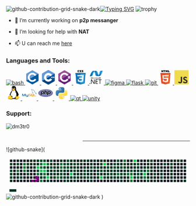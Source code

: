 ![github-contribution-grid-snake-dark](https://github.com/user-attachments/assets/48f1569d-4b2c-4121-8c12-faf5952e0a9c)[![Typing SVG](https://readme-typing-svg.demolab.com?font=Fira+Code&pause=1000&color=F7F7F7&width=435&lines=Hi+%F0%9F%91%8B%2C+I'm+Dmitriy)](https://git.io/typing-svg)
![trophy](https://github-profile-trophy.vercel.app/?username=ryo-ma&no-frame=true&no-bg=true)

- 🔭 I’m currently working on **p2p messanger**

- 🤝 I’m looking for help with **NAT**

- 📫 U can reach me [here](t.me/zdesbka)


<p align="left">
</p>

<h3 align="left">Languages and Tools:</h3>
<p align="left"> <a href="https://www.gnu.org/software/bash/" target="_blank" rel="noreferrer"> <img src="https://www.vectorlogo.zone/logos/gnu_bash/gnu_bash-icon.svg" alt="bash" width="40" height="40"/> </a> <a href="https://www.cprogramming.com/" target="_blank" rel="noreferrer"> <img src="https://raw.githubusercontent.com/devicons/devicon/master/icons/c/c-original.svg" alt="c" width="40" height="40"/> </a> <a href="https://www.w3schools.com/cpp/" target="_blank" rel="noreferrer"> <img src="https://raw.githubusercontent.com/devicons/devicon/master/icons/cplusplus/cplusplus-original.svg" alt="cplusplus" width="40" height="40"/> </a> <a href="https://www.w3schools.com/cs/" target="_blank" rel="noreferrer"> <img src="https://raw.githubusercontent.com/devicons/devicon/master/icons/csharp/csharp-original.svg" alt="csharp" width="40" height="40"/> </a> <a href="https://www.w3schools.com/css/" target="_blank" rel="noreferrer"> <img src="https://raw.githubusercontent.com/devicons/devicon/master/icons/css3/css3-original-wordmark.svg" alt="css3" width="40" height="40"/> </a> <a href="https://dotnet.microsoft.com/" target="_blank" rel="noreferrer"> <img src="https://raw.githubusercontent.com/devicons/devicon/master/icons/dot-net/dot-net-original-wordmark.svg" alt="dotnet" width="40" height="40"/> </a> <a href="https://www.figma.com/" target="_blank" rel="noreferrer"> <img src="https://www.vectorlogo.zone/logos/figma/figma-icon.svg" alt="figma" width="40" height="40"/> </a> <a href="https://flask.palletsprojects.com/" target="_blank" rel="noreferrer"> <img src="https://www.vectorlogo.zone/logos/pocoo_flask/pocoo_flask-icon.svg" alt="flask" width="40" height="40"/> </a> <a href="https://git-scm.com/" target="_blank" rel="noreferrer"> <img src="https://www.vectorlogo.zone/logos/git-scm/git-scm-icon.svg" alt="git" width="40" height="40"/> </a> <a href="https://www.w3.org/html/" target="_blank" rel="noreferrer"> <img src="https://raw.githubusercontent.com/devicons/devicon/master/icons/html5/html5-original-wordmark.svg" alt="html5" width="40" height="40"/> </a> <a href="https://developer.mozilla.org/en-US/docs/Web/JavaScript" target="_blank" rel="noreferrer"> <img src="https://raw.githubusercontent.com/devicons/devicon/master/icons/javascript/javascript-original.svg" alt="javascript" width="40" height="40"/> </a> <a href="https://www.linux.org/" target="_blank" rel="noreferrer"> <img src="https://raw.githubusercontent.com/devicons/devicon/master/icons/linux/linux-original.svg" alt="linux" width="40" height="40"/> </a> <a href="https://www.mysql.com/" target="_blank" rel="noreferrer"> <img src="https://raw.githubusercontent.com/devicons/devicon/master/icons/mysql/mysql-original-wordmark.svg" alt="mysql" width="40" height="40"/> </a> <a href="https://www.php.net" target="_blank" rel="noreferrer"> <img src="https://raw.githubusercontent.com/devicons/devicon/master/icons/php/php-original.svg" alt="php" width="40" height="40"/> </a> <a href="https://www.python.org" target="_blank" rel="noreferrer"> <img src="https://raw.githubusercontent.com/devicons/devicon/master/icons/python/python-original.svg" alt="python" width="40" height="40"/> </a> <a href="https://www.qt.io/" target="_blank" rel="noreferrer"> <img src="https://upload.wikimedia.org/wikipedia/commons/0/0b/Qt_logo_2016.svg" alt="qt" width="40" height="40"/> </a> <a href="https://unity.com/" target="_blank" rel="noreferrer"> <img src="https://www.vectorlogo.zone/logos/unity3d/unity3d-icon.svg" alt="unity" width="40" height="40"/> </a> </p>

<h3 align="left">Support:</h3> 
<p><a href="https://ko-fi.com/dm3tr0"> <img align="left" src="https://cdn.ko-fi.com/cdn/kofi3.png?v=3" height="50" width="210" alt="dm3tr0" /></a></p><br><br>

<hr>

![github-snake](<svg viewBox="-16 -32 880 192" width="880" height="192" xmlns="http://www.w3.org/2000/svg"><desc>Generated with https://github.com/Platane/snk</desc><style>:root{--cb:#1b1f230a;--cs:purple;--ce:#161b22;--c0:#161b22;--c1:#01311f;--c2:#034525;--c3:#0f6d31;--c4:#00c647}.c{shape-rendering:geometricPrecision;fill:var(--ce);stroke-width:1px;stroke:var(--cb);animation:none 77100ms linear infinite;width:12px;height:12px}@keyframes c0{73.92%{fill:var(--c2)}73.94%,100%{fill:var(--ce)}}.c.c0{fill:var(--c2);animation-name:c0}@keyframes c1{0.64%{fill:var(--c1)}0.66%,100%{fill:var(--ce)}}.c.c1{fill:var(--c1);animation-name:c1}@keyframes c2{73.66%{fill:var(--c2)}73.68%,100%{fill:var(--ce)}}.c.c2{fill:var(--c2);animation-name:c2}@keyframes c3{73.53%{fill:var(--c2)}73.55%,100%{fill:var(--ce)}}.c.c3{fill:var(--c2);animation-name:c3}@keyframes c4{73.4%{fill:var(--c2)}73.42%,100%{fill:var(--ce)}}.c.c4{fill:var(--c2);animation-name:c4}@keyframes c5{5.57%{fill:var(--c1)}5.59%,100%{fill:var(--ce)}}.c.c5{fill:var(--c1);animation-name:c5}@keyframes c6{74.18%{fill:var(--c2)}74.2%,100%{fill:var(--ce)}}.c.c6{fill:var(--c2);animation-name:c6}@keyframes c7{0.9%{fill:var(--c1)}0.92%,100%{fill:var(--ce)}}.c.c7{fill:var(--c1);animation-name:c7}@keyframes c8{81.96%{fill:var(--c3)}81.98%,100%{fill:var(--ce)}}.c.c8{fill:var(--c3);animation-name:c8}@keyframes c9{5.05%{fill:var(--c1)}5.07%,100%{fill:var(--ce)}}.c.c9{fill:var(--c1);animation-name:c9}@keyframes ca{5.18%{fill:var(--c1)}5.2%,100%{fill:var(--ce)}}.c.ca{fill:var(--c1);animation-name:ca}@keyframes cb{1.03%{fill:var(--c1)}1.05%,100%{fill:var(--ce)}}.c.cb{fill:var(--c1);animation-name:cb}@keyframes cc{1.16%{fill:var(--c1)}1.18%,100%{fill:var(--ce)}}.c.cc{fill:var(--c1);animation-name:cc}@keyframes cd{1.29%{fill:var(--c1)}1.31%,100%{fill:var(--ce)}}.c.cd{fill:var(--c1);animation-name:cd}@keyframes ce{73.01%{fill:var(--c2)}73.03%,100%{fill:var(--ce)}}.c.ce{fill:var(--c2);animation-name:ce}@keyframes cf{81.44%{fill:var(--c3)}81.46%,100%{fill:var(--ce)}}.c.cf{fill:var(--c3);animation-name:cf}@keyframes cg{81.31%{fill:var(--c3)}81.33%,100%{fill:var(--ce)}}.c.cg{fill:var(--c3);animation-name:cg}@keyframes ch{81.18%{fill:var(--c3)}81.2%,100%{fill:var(--ce)}}.c.ch{fill:var(--c3);animation-name:ch}@keyframes ci{1.42%{fill:var(--c1)}1.44%,100%{fill:var(--ce)}}.c.ci{fill:var(--c1);animation-name:ci}@keyframes cj{72.23%{fill:var(--c2)}72.25%,100%{fill:var(--ce)}}.c.cj{fill:var(--c2);animation-name:cj}@keyframes ck{3.88%{fill:var(--c1)}3.9%,100%{fill:var(--ce)}}.c.ck{fill:var(--c1);animation-name:ck}@keyframes cl{4.01%{fill:var(--c1)}4.03%,100%{fill:var(--ce)}}.c.cl{fill:var(--c1);animation-name:cl}@keyframes cm{72.62%{fill:var(--c2)}72.64%,100%{fill:var(--ce)}}.c.cm{fill:var(--c2);animation-name:cm}@keyframes cn{1.68%{fill:var(--c1)}1.7%,100%{fill:var(--ce)}}.c.cn{fill:var(--c1);animation-name:cn}@keyframes co{3.49%{fill:var(--c1)}3.51%,100%{fill:var(--ce)}}.c.co{fill:var(--c1);animation-name:co}@keyframes cp{3.62%{fill:var(--c1)}3.64%,100%{fill:var(--ce)}}.c.cp{fill:var(--c1);animation-name:cp}@keyframes cq{1.94%{fill:var(--c1)}1.96%,100%{fill:var(--ce)}}.c.cq{fill:var(--c1);animation-name:cq}@keyframes cr{3.36%{fill:var(--c1)}3.38%,100%{fill:var(--ce)}}.c.cr{fill:var(--c1);animation-name:cr}@keyframes cs{2.97%{fill:var(--c1)}2.99%,100%{fill:var(--ce)}}.c.cs{fill:var(--c1);animation-name:cs}@keyframes ct{2.84%{fill:var(--c1)}2.86%,100%{fill:var(--ce)}}.c.ct{fill:var(--c1);animation-name:ct}@keyframes cu{3.23%{fill:var(--c1)}3.25%,100%{fill:var(--ce)}}.c.cu{fill:var(--c1);animation-name:cu}@keyframes cv{3.1%{fill:var(--c1)}3.12%,100%{fill:var(--ce)}}.c.cv{fill:var(--c1);animation-name:cv}@keyframes cw{97.91%{fill:var(--c4)}97.93%,100%{fill:var(--ce)}}.c.cw{fill:var(--c4);animation-name:cw}@keyframes cx{75.48%{fill:var(--c2)}75.5%,100%{fill:var(--ce)}}.c.cx{fill:var(--c2);animation-name:cx}@keyframes cy{75.61%{fill:var(--c3)}75.63%,100%{fill:var(--ce)}}.c.cy{fill:var(--c3);animation-name:cy}@keyframes cz{2.32%{fill:var(--c1)}2.34%,100%{fill:var(--ce)}}.c.cz{fill:var(--c1);animation-name:cz}@keyframes c10{71.59%{fill:var(--c2)}71.61%,100%{fill:var(--ce)}}.c.c10{fill:var(--c2);animation-name:c10}@keyframes c11{77.42%{fill:var(--c3)}77.44%,100%{fill:var(--ce)}}.c.c11{fill:var(--c3);animation-name:c11}@keyframes c12{77.29%{fill:var(--c3)}77.31%,100%{fill:var(--ce)}}.c.c12{fill:var(--c3);animation-name:c12}@keyframes c13{97.66%{fill:var(--c4)}97.68%,100%{fill:var(--ce)}}.c.c13{fill:var(--c4);animation-name:c13}@keyframes c14{75.74%{fill:var(--c2)}75.76%,100%{fill:var(--ce)}}.c.c14{fill:var(--c2);animation-name:c14}@keyframes c15{50.96%{fill:var(--c1)}50.98%,100%{fill:var(--ce)}}.c.c15{fill:var(--c1);animation-name:c15}@keyframes c16{80.15%{fill:var(--c3)}80.17%,100%{fill:var(--ce)}}.c.c16{fill:var(--c3);animation-name:c16}@keyframes c17{71.46%{fill:var(--c2)}71.48%,100%{fill:var(--ce)}}.c.c17{fill:var(--c2);animation-name:c17}@keyframes c18{98.3%{fill:var(--c4)}98.32%,100%{fill:var(--ce)}}.c.c18{fill:var(--c4);animation-name:c18}@keyframes c19{77.16%{fill:var(--c2)}77.18%,100%{fill:var(--ce)}}.c.c19{fill:var(--c2);animation-name:c19}@keyframes c1a{97.53%{fill:var(--c4)}97.55%,100%{fill:var(--ce)}}.c.c1a{fill:var(--c4);animation-name:c1a}@keyframes c1b{79.76%{fill:var(--c3)}79.78%,100%{fill:var(--ce)}}.c.c1b{fill:var(--c3);animation-name:c1b}@keyframes c1c{51.09%{fill:var(--c2)}51.11%,100%{fill:var(--ce)}}.c.c1c{fill:var(--c2);animation-name:c1c}@keyframes c1d{77.94%{fill:var(--c3)}77.96%,100%{fill:var(--ce)}}.c.c1d{fill:var(--c3);animation-name:c1d}@keyframes c1e{49.28%{fill:var(--c1)}49.3%,100%{fill:var(--ce)}}.c.c1e{fill:var(--c1);animation-name:c1e}@keyframes c1f{37.73%{fill:var(--c2)}37.75%,100%{fill:var(--ce)}}.c.c1f{fill:var(--c2);animation-name:c1f}@keyframes c1g{37.6%{fill:var(--c1)}37.62%,100%{fill:var(--ce)}}.c.c1g{fill:var(--c1);animation-name:c1g}@keyframes c1h{97.14%{fill:var(--c4)}97.16%,100%{fill:var(--ce)}}.c.c1h{fill:var(--c4);animation-name:c1h}@keyframes c1i{7.25%{fill:var(--c1)}7.27%,100%{fill:var(--ce)}}.c.c1i{fill:var(--c1);animation-name:c1i}@keyframes c1j{47.85%{fill:var(--c2)}47.87%,100%{fill:var(--ce)}}.c.c1j{fill:var(--c2);animation-name:c1j}@keyframes c1k{47.72%{fill:var(--c1)}47.74%,100%{fill:var(--ce)}}.c.c1k{fill:var(--c1);animation-name:c1k}@keyframes c1l{49.41%{fill:var(--c2)}49.43%,100%{fill:var(--ce)}}.c.c1l{fill:var(--c2);animation-name:c1l}@keyframes c1m{37.86%{fill:var(--c1)}37.88%,100%{fill:var(--ce)}}.c.c1m{fill:var(--c1);animation-name:c1m}@keyframes c1n{37.47%{fill:var(--c1)}37.49%,100%{fill:var(--ce)}}.c.c1n{fill:var(--c1);animation-name:c1n}@keyframes c1o{7.51%{fill:var(--c1)}7.53%,100%{fill:var(--ce)}}.c.c1o{fill:var(--c1);animation-name:c1o}@keyframes c1p{8.42%{fill:var(--c1)}8.44%,100%{fill:var(--ce)}}.c.c1p{fill:var(--c1);animation-name:c1p}@keyframes c1q{8.55%{fill:var(--c1)}8.57%,100%{fill:var(--ce)}}.c.c1q{fill:var(--c1);animation-name:c1q}@keyframes c1r{70.68%{fill:var(--c2)}70.7%,100%{fill:var(--ce)}}.c.c1r{fill:var(--c2);animation-name:c1r}@keyframes c1s{7.77%{fill:var(--c1)}7.79%,100%{fill:var(--ce)}}.c.c1s{fill:var(--c1);animation-name:c1s}@keyframes c1t{7.64%{fill:var(--c1)}7.66%,100%{fill:var(--ce)}}.c.c1t{fill:var(--c1);animation-name:c1t}@keyframes c1u{8.29%{fill:var(--c1)}8.31%,100%{fill:var(--ce)}}.c.c1u{fill:var(--c1);animation-name:c1u}@keyframes c1v{8.16%{fill:var(--c1)}8.18%,100%{fill:var(--ce)}}.c.c1v{fill:var(--c1);animation-name:c1v}@keyframes c1w{8.03%{fill:var(--c1)}8.05%,100%{fill:var(--ce)}}.c.c1w{fill:var(--c1);animation-name:c1w}@keyframes c1x{7.9%{fill:var(--c1)}7.92%,100%{fill:var(--ce)}}.c.c1x{fill:var(--c1);animation-name:c1x}@keyframes c1y{79.11%{fill:var(--c3)}79.13%,100%{fill:var(--ce)}}.c.c1y{fill:var(--c3);animation-name:c1y}@keyframes c1z{9.07%{fill:var(--c1)}9.09%,100%{fill:var(--ce)}}.c.c1z{fill:var(--c1);animation-name:c1z}@keyframes c20{78.46%{fill:var(--c3)}78.48%,100%{fill:var(--ce)}}.c.c20{fill:var(--c3);animation-name:c20}@keyframes c21{78.59%{fill:var(--c3)}78.61%,100%{fill:var(--ce)}}.c.c21{fill:var(--c3);animation-name:c21}@keyframes c22{68.08%{fill:var(--c2)}68.1%,100%{fill:var(--ce)}}.c.c22{fill:var(--c2);animation-name:c22}@keyframes c23{67.95%{fill:var(--c2)}67.97%,100%{fill:var(--ce)}}.c.c23{fill:var(--c2);animation-name:c23}@keyframes c24{67.82%{fill:var(--c2)}67.84%,100%{fill:var(--ce)}}.c.c24{fill:var(--c2);animation-name:c24}@keyframes c25{68.99%{fill:var(--c2)}69.01%,100%{fill:var(--ce)}}.c.c25{fill:var(--c2);animation-name:c25}@keyframes c26{68.34%{fill:var(--c2)}68.36%,100%{fill:var(--ce)}}.c.c26{fill:var(--c2);animation-name:c26}@keyframes c27{36.05%{fill:var(--c1)}36.07%,100%{fill:var(--ce)}}.c.c27{fill:var(--c1);animation-name:c27}@keyframes c28{35.92%{fill:var(--c1)}35.94%,100%{fill:var(--ce)}}.c.c28{fill:var(--c1);animation-name:c28}@keyframes c29{35.79%{fill:var(--c1)}35.81%,100%{fill:var(--ce)}}.c.c29{fill:var(--c1);animation-name:c29}@keyframes c2a{35.66%{fill:var(--c1)}35.68%,100%{fill:var(--ce)}}.c.c2a{fill:var(--c1);animation-name:c2a}@keyframes c2b{68.73%{fill:var(--c2)}68.75%,100%{fill:var(--ce)}}.c.c2b{fill:var(--c2);animation-name:c2b}@keyframes c2c{68.6%{fill:var(--c2)}68.62%,100%{fill:var(--ce)}}.c.c2c{fill:var(--c2);animation-name:c2c}@keyframes c2d{68.47%{fill:var(--c2)}68.49%,100%{fill:var(--ce)}}.c.c2d{fill:var(--c2);animation-name:c2d}@keyframes c2e{34.1%{fill:var(--c1)}34.12%,100%{fill:var(--ce)}}.c.c2e{fill:var(--c1);animation-name:c2e}@keyframes c2f{33.84%{fill:var(--c1)}33.86%,100%{fill:var(--ce)}}.c.c2f{fill:var(--c1);animation-name:c2f}@keyframes c2g{33.71%{fill:var(--c1)}33.73%,100%{fill:var(--ce)}}.c.c2g{fill:var(--c1);animation-name:c2g}@keyframes c2h{9.72%{fill:var(--c1)}9.74%,100%{fill:var(--ce)}}.c.c2h{fill:var(--c1);animation-name:c2h}@keyframes c2i{30.08%{fill:var(--c1)}30.1%,100%{fill:var(--ce)}}.c.c2i{fill:var(--c1);animation-name:c2i}@keyframes c2j{29.95%{fill:var(--c1)}29.97%,100%{fill:var(--ce)}}.c.c2j{fill:var(--c1);animation-name:c2j}@keyframes c2k{34.23%{fill:var(--c1)}34.25%,100%{fill:var(--ce)}}.c.c2k{fill:var(--c1);animation-name:c2k}@keyframes c2l{96.1%{fill:var(--c4)}96.12%,100%{fill:var(--ce)}}.c.c2l{fill:var(--c4);animation-name:c2l}@keyframes c2m{67.43%{fill:var(--c2)}67.45%,100%{fill:var(--ce)}}.c.c2m{fill:var(--c2);animation-name:c2m}@keyframes c2n{9.85%{fill:var(--c1)}9.87%,100%{fill:var(--ce)}}.c.c2n{fill:var(--c1);animation-name:c2n}@keyframes c2o{69.38%{fill:var(--c2)}69.4%,100%{fill:var(--ce)}}.c.c2o{fill:var(--c2);animation-name:c2o}@keyframes c2p{29.82%{fill:var(--c1)}29.84%,100%{fill:var(--ce)}}.c.c2p{fill:var(--c1);animation-name:c2p}@keyframes c2q{69.9%{fill:var(--c2)}69.92%,100%{fill:var(--ce)}}.c.c2q{fill:var(--c2);animation-name:c2q}@keyframes c2r{32.93%{fill:var(--c1)}32.95%,100%{fill:var(--ce)}}.c.c2r{fill:var(--c1);animation-name:c2r}@keyframes c2s{33.06%{fill:var(--c1)}33.08%,100%{fill:var(--ce)}}.c.c2s{fill:var(--c1);animation-name:c2s}@keyframes c2t{33.45%{fill:var(--c1)}33.47%,100%{fill:var(--ce)}}.c.c2t{fill:var(--c1);animation-name:c2t}@keyframes c2u{69.51%{fill:var(--c2)}69.53%,100%{fill:var(--ce)}}.c.c2u{fill:var(--c2);animation-name:c2u}@keyframes c2v{29.69%{fill:var(--c1)}29.71%,100%{fill:var(--ce)}}.c.c2v{fill:var(--c1);animation-name:c2v}@keyframes c2w{32.67%{fill:var(--c1)}32.69%,100%{fill:var(--ce)}}.c.c2w{fill:var(--c1);animation-name:c2w}@keyframes c2x{32.8%{fill:var(--c1)}32.82%,100%{fill:var(--ce)}}.c.c2x{fill:var(--c1);animation-name:c2x}@keyframes c2y{33.19%{fill:var(--c1)}33.21%,100%{fill:var(--ce)}}.c.c2y{fill:var(--c1);animation-name:c2y}@keyframes c2z{10.11%{fill:var(--c1)}10.13%,100%{fill:var(--ce)}}.c.c2z{fill:var(--c1);animation-name:c2z}@keyframes c30{29.43%{fill:var(--c1)}29.45%,100%{fill:var(--ce)}}.c.c30{fill:var(--c1);animation-name:c30}@keyframes c31{28.78%{fill:var(--c1)}28.8%,100%{fill:var(--ce)}}.c.c31{fill:var(--c1);animation-name:c31}@keyframes c32{28.65%{fill:var(--c1)}28.67%,100%{fill:var(--ce)}}.c.c32{fill:var(--c1);animation-name:c32}@keyframes c33{10.24%{fill:var(--c1)}10.26%,100%{fill:var(--ce)}}.c.c33{fill:var(--c1);animation-name:c33}@keyframes c34{29.17%{fill:var(--c1)}29.19%,100%{fill:var(--ce)}}.c.c34{fill:var(--c1);animation-name:c34}@keyframes c35{66.4%{fill:var(--c2)}66.42%,100%{fill:var(--ce)}}.c.c35{fill:var(--c2);animation-name:c35}@keyframes c36{66.53%{fill:var(--c2)}66.55%,100%{fill:var(--ce)}}.c.c36{fill:var(--c2);animation-name:c36}@keyframes c37{28.52%{fill:var(--c1)}28.54%,100%{fill:var(--ce)}}.c.c37{fill:var(--c1);animation-name:c37}@keyframes c38{10.37%{fill:var(--c1)}10.39%,100%{fill:var(--ce)}}.c.c38{fill:var(--c1);animation-name:c38}@keyframes c39{27.62%{fill:var(--c1)}27.64%,100%{fill:var(--ce)}}.c.c39{fill:var(--c1);animation-name:c39}@keyframes c3a{27.75%{fill:var(--c1)}27.77%,100%{fill:var(--ce)}}.c.c3a{fill:var(--c1);animation-name:c3a}@keyframes c3b{66.79%{fill:var(--c2)}66.81%,100%{fill:var(--ce)}}.c.c3b{fill:var(--c2);animation-name:c3b}@keyframes c3c{31.12%{fill:var(--c1)}31.14%,100%{fill:var(--ce)}}.c.c3c{fill:var(--c1);animation-name:c3c}@keyframes c3d{66.01%{fill:var(--c2)}66.03%,100%{fill:var(--ce)}}.c.c3d{fill:var(--c2);animation-name:c3d}@keyframes c3e{27.49%{fill:var(--c1)}27.51%,100%{fill:var(--ce)}}.c.c3e{fill:var(--c1);animation-name:c3e}@keyframes c3f{27.36%{fill:var(--c1)}27.38%,100%{fill:var(--ce)}}.c.c3f{fill:var(--c1);animation-name:c3f}@keyframes c3g{27.23%{fill:var(--c1)}27.25%,100%{fill:var(--ce)}}.c.c3g{fill:var(--c1);animation-name:c3g}@keyframes c3h{28.14%{fill:var(--c1)}28.16%,100%{fill:var(--ce)}}.c.c3h{fill:var(--c1);animation-name:c3h}@keyframes c3i{10.63%{fill:var(--c1)}10.65%,100%{fill:var(--ce)}}.c.c3i{fill:var(--c1);animation-name:c3i}@keyframes c3j{31.38%{fill:var(--c1)}31.4%,100%{fill:var(--ce)}}.c.c3j{fill:var(--c1);animation-name:c3j}@keyframes c3k{31.51%{fill:var(--c1)}31.53%,100%{fill:var(--ce)}}.c.c3k{fill:var(--c1);animation-name:c3k}@keyframes c3l{31.64%{fill:var(--c1)}31.66%,100%{fill:var(--ce)}}.c.c3l{fill:var(--c1);animation-name:c3l}@keyframes c3m{54.08%{fill:var(--c2)}54.1%,100%{fill:var(--ce)}}.c.c3m{fill:var(--c2);animation-name:c3m}@keyframes c3n{26.97%{fill:var(--c1)}26.99%,100%{fill:var(--ce)}}.c.c3n{fill:var(--c1);animation-name:c3n}@keyframes c3o{10.88%{fill:var(--c1)}10.9%,100%{fill:var(--ce)}}.c.c3o{fill:var(--c1);animation-name:c3o}@keyframes c3p{65.49%{fill:var(--c2)}65.51%,100%{fill:var(--ce)}}.c.c3p{fill:var(--c2);animation-name:c3p}@keyframes c3q{40.72%{fill:var(--c1)}40.74%,100%{fill:var(--ce)}}.c.c3q{fill:var(--c1);animation-name:c3q}@keyframes c3r{53.82%{fill:var(--c2)}53.84%,100%{fill:var(--ce)}}.c.c3r{fill:var(--c2);animation-name:c3r}@keyframes c3s{53.95%{fill:var(--c1)}53.97%,100%{fill:var(--ce)}}.c.c3s{fill:var(--c1);animation-name:c3s}@keyframes c3t{93.76%{fill:var(--c4)}93.78%,100%{fill:var(--ce)}}.c.c3t{fill:var(--c4);animation-name:c3t}@keyframes c3u{11.01%{fill:var(--c1)}11.03%,100%{fill:var(--ce)}}.c.c3u{fill:var(--c1);animation-name:c3u}@keyframes c3v{94.41%{fill:var(--c4)}94.43%,100%{fill:var(--ce)}}.c.c3v{fill:var(--c4);animation-name:c3v}@keyframes c3w{40.85%{fill:var(--c1)}40.87%,100%{fill:var(--ce)}}.c.c3w{fill:var(--c1);animation-name:c3w}@keyframes c3x{64.06%{fill:var(--c2)}64.08%,100%{fill:var(--ce)}}.c.c3x{fill:var(--c2);animation-name:c3x}@keyframes c3y{54.59%{fill:var(--c1)}54.61%,100%{fill:var(--ce)}}.c.c3y{fill:var(--c1);animation-name:c3y}@keyframes c3z{64.32%{fill:var(--c2)}64.34%,100%{fill:var(--ce)}}.c.c3z{fill:var(--c2);animation-name:c3z}@keyframes c40{64.97%{fill:var(--c2)}64.99%,100%{fill:var(--ce)}}.c.c40{fill:var(--c2);animation-name:c40}@keyframes c41{40.98%{fill:var(--c2)}41%,100%{fill:var(--ce)}}.c.c41{fill:var(--c2);animation-name:c41}@keyframes c42{41.11%{fill:var(--c1)}41.13%,100%{fill:var(--ce)}}.c.c42{fill:var(--c1);animation-name:c42}@keyframes c43{54.72%{fill:var(--c2)}54.74%,100%{fill:var(--ce)}}.c.c43{fill:var(--c2);animation-name:c43}@keyframes c44{26.32%{fill:var(--c1)}26.34%,100%{fill:var(--ce)}}.c.c44{fill:var(--c1);animation-name:c44}@keyframes c45{11.53%{fill:var(--c1)}11.55%,100%{fill:var(--ce)}}.c.c45{fill:var(--c1);animation-name:c45}@keyframes c46{11.66%{fill:var(--c1)}11.68%,100%{fill:var(--ce)}}.c.c46{fill:var(--c1);animation-name:c46}@keyframes c47{54.85%{fill:var(--c2)}54.87%,100%{fill:var(--ce)}}.c.c47{fill:var(--c2);animation-name:c47}@keyframes c48{26.19%{fill:var(--c1)}26.21%,100%{fill:var(--ce)}}.c.c48{fill:var(--c1);animation-name:c48}@keyframes c49{55.37%{fill:var(--c2)}55.39%,100%{fill:var(--ce)}}.c.c49{fill:var(--c2);animation-name:c49}@keyframes c4a{55.24%{fill:var(--c2)}55.26%,100%{fill:var(--ce)}}.c.c4a{fill:var(--c2);animation-name:c4a}@keyframes c4b{11.79%{fill:var(--c1)}11.81%,100%{fill:var(--ce)}}.c.c4b{fill:var(--c1);animation-name:c4b}@keyframes c4c{15.04%{fill:var(--c1)}15.06%,100%{fill:var(--ce)}}.c.c4c{fill:var(--c1);animation-name:c4c}@keyframes c4d{14.91%{fill:var(--c1)}14.93%,100%{fill:var(--ce)}}.c.c4d{fill:var(--c1);animation-name:c4d}@keyframes c4e{55.63%{fill:var(--c2)}55.65%,100%{fill:var(--ce)}}.c.c4e{fill:var(--c2);animation-name:c4e}@keyframes c4f{15.55%{fill:var(--c1)}15.57%,100%{fill:var(--ce)}}.c.c4f{fill:var(--c1);animation-name:c4f}@keyframes c4g{15.42%{fill:var(--c1)}15.44%,100%{fill:var(--ce)}}.c.c4g{fill:var(--c1);animation-name:c4g}@keyframes c4h{11.92%{fill:var(--c1)}11.94%,100%{fill:var(--ce)}}.c.c4h{fill:var(--c1);animation-name:c4h}@keyframes c4i{86.24%{fill:var(--c3)}86.26%,100%{fill:var(--ce)}}.c.c4i{fill:var(--c3);animation-name:c4i}@keyframes c4j{14.78%{fill:var(--c1)}14.8%,100%{fill:var(--ce)}}.c.c4j{fill:var(--c1);animation-name:c4j}@keyframes c4k{15.68%{fill:var(--c1)}15.7%,100%{fill:var(--ce)}}.c.c4k{fill:var(--c1);animation-name:c4k}@keyframes c4l{56.28%{fill:var(--c2)}56.3%,100%{fill:var(--ce)}}.c.c4l{fill:var(--c2);animation-name:c4l}@keyframes c4m{56.54%{fill:var(--c2)}56.56%,100%{fill:var(--ce)}}.c.c4m{fill:var(--c2);animation-name:c4m}@keyframes c4n{14.65%{fill:var(--c1)}14.67%,100%{fill:var(--ce)}}.c.c4n{fill:var(--c1);animation-name:c4n}@keyframes c4o{25.67%{fill:var(--c1)}25.69%,100%{fill:var(--ce)}}.c.c4o{fill:var(--c1);animation-name:c4o}@keyframes c4p{89.87%{fill:var(--c3)}89.89%,100%{fill:var(--ce)}}.c.c4p{fill:var(--c3);animation-name:c4p}@keyframes c4q{56.02%{fill:var(--c2)}56.04%,100%{fill:var(--ce)}}.c.c4q{fill:var(--c2);animation-name:c4q}@keyframes c4r{56.15%{fill:var(--c2)}56.17%,100%{fill:var(--ce)}}.c.c4r{fill:var(--c2);animation-name:c4r}@keyframes c4s{12.18%{fill:var(--c1)}12.2%,100%{fill:var(--ce)}}.c.c4s{fill:var(--c1);animation-name:c4s}@keyframes c4t{56.67%{fill:var(--c2)}56.69%,100%{fill:var(--ce)}}.c.c4t{fill:var(--c2);animation-name:c4t}@keyframes c4u{12.57%{fill:var(--c1)}12.59%,100%{fill:var(--ce)}}.c.c4u{fill:var(--c1);animation-name:c4u}@keyframes c4v{12.44%{fill:var(--c1)}12.46%,100%{fill:var(--ce)}}.c.c4v{fill:var(--c1);animation-name:c4v}@keyframes c4w{12.31%{fill:var(--c1)}12.33%,100%{fill:var(--ce)}}.c.c4w{fill:var(--c1);animation-name:c4w}@keyframes c4x{86.63%{fill:var(--c3)}86.65%,100%{fill:var(--ce)}}.c.c4x{fill:var(--c3);animation-name:c4x}@keyframes c4y{14.39%{fill:var(--c1)}14.41%,100%{fill:var(--ce)}}.c.c4y{fill:var(--c1);animation-name:c4y}@keyframes c4z{14.26%{fill:var(--c1)}14.28%,100%{fill:var(--ce)}}.c.c4z{fill:var(--c1);animation-name:c4z}@keyframes c50{12.7%{fill:var(--c1)}12.72%,100%{fill:var(--ce)}}.c.c50{fill:var(--c1);animation-name:c50}@keyframes c51{57.06%{fill:var(--c2)}57.08%,100%{fill:var(--ce)}}.c.c51{fill:var(--c2);animation-name:c51}@keyframes c52{86.76%{fill:var(--c3)}86.78%,100%{fill:var(--ce)}}.c.c52{fill:var(--c3);animation-name:c52}@keyframes c53{91.3%{fill:var(--c4)}91.32%,100%{fill:var(--ce)}}.c.c53{fill:var(--c4);animation-name:c53}@keyframes c54{87.28%{fill:var(--c3)}87.3%,100%{fill:var(--ce)}}.c.c54{fill:var(--c3);animation-name:c54}@keyframes c55{90.52%{fill:var(--c4)}90.54%,100%{fill:var(--ce)}}.c.c55{fill:var(--c4);animation-name:c55}@keyframes c56{12.83%{fill:var(--c1)}12.85%,100%{fill:var(--ce)}}.c.c56{fill:var(--c1);animation-name:c56}@keyframes c57{12.96%{fill:var(--c1)}12.98%,100%{fill:var(--ce)}}.c.c57{fill:var(--c1);animation-name:c57}@keyframes c58{13.35%{fill:var(--c1)}13.37%,100%{fill:var(--ce)}}.c.c58{fill:var(--c1);animation-name:c58}@keyframes c59{13.48%{fill:var(--c1)}13.5%,100%{fill:var(--ce)}}.c.c59{fill:var(--c1);animation-name:c59}@keyframes c5a{13.61%{fill:var(--c1)}13.63%,100%{fill:var(--ce)}}.c.c5a{fill:var(--c1);animation-name:c5a}@keyframes c5b{58.62%{fill:var(--c2)}58.64%,100%{fill:var(--ce)}}.c.c5b{fill:var(--c2);animation-name:c5b}@keyframes c5c{13.09%{fill:var(--c1)}13.11%,100%{fill:var(--ce)}}.c.c5c{fill:var(--c1);animation-name:c5c}@keyframes c5d{13.22%{fill:var(--c1)}13.24%,100%{fill:var(--ce)}}.c.c5d{fill:var(--c1);animation-name:c5d}@keyframes c5e{57.45%{fill:var(--c2)}57.47%,100%{fill:var(--ce)}}.c.c5e{fill:var(--c2);animation-name:c5e}@keyframes c5f{57.58%{fill:var(--c2)}57.6%,100%{fill:var(--ce)}}.c.c5f{fill:var(--c2);animation-name:c5f}@keyframes c5g{43.44%{fill:var(--c2)}43.46%,100%{fill:var(--ce)}}.c.c5g{fill:var(--c2);animation-name:c5g}@keyframes c5h{43.31%{fill:var(--c1)}43.33%,100%{fill:var(--ce)}}.c.c5h{fill:var(--c1);animation-name:c5h}@keyframes c5i{43.18%{fill:var(--c1)}43.2%,100%{fill:var(--ce)}}.c.c5i{fill:var(--c1);animation-name:c5i}@keyframes c5j{17.76%{fill:var(--c1)}17.78%,100%{fill:var(--ce)}}.c.c5j{fill:var(--c1);animation-name:c5j}@keyframes c5k{58.1%{fill:var(--c2)}58.12%,100%{fill:var(--ce)}}.c.c5k{fill:var(--c2);animation-name:c5k}@keyframes c5l{91.95%{fill:var(--c4)}91.97%,100%{fill:var(--ce)}}.c.c5l{fill:var(--c4);animation-name:c5l}@keyframes c5m{88.19%{fill:var(--c3)}88.21%,100%{fill:var(--ce)}}.c.c5m{fill:var(--c3);animation-name:c5m}@keyframes c5n{17.11%{fill:var(--c1)}17.13%,100%{fill:var(--ce)}}.c.c5n{fill:var(--c1);animation-name:c5n}@keyframes c5o{17.24%{fill:var(--c1)}17.26%,100%{fill:var(--ce)}}.c.c5o{fill:var(--c1);animation-name:c5o}@keyframes c5p{17.63%{fill:var(--c1)}17.65%,100%{fill:var(--ce)}}.c.c5p{fill:var(--c1);animation-name:c5p}@keyframes c5q{88.58%{fill:var(--c3)}88.6%,100%{fill:var(--ce)}}.c.c5q{fill:var(--c3);animation-name:c5q}@keyframes c5r{18.67%{fill:var(--c1)}18.69%,100%{fill:var(--ce)}}.c.c5r{fill:var(--c1);animation-name:c5r}@keyframes c5s{18.8%{fill:var(--c1)}18.82%,100%{fill:var(--ce)}}.c.c5s{fill:var(--c1);animation-name:c5s}@keyframes c5t{61.99%{fill:var(--c2)}62.01%,100%{fill:var(--ce)}}.c.c5t{fill:var(--c2);animation-name:c5t}@keyframes c5u{59.26%{fill:var(--c2)}59.28%,100%{fill:var(--ce)}}.c.c5u{fill:var(--c2);animation-name:c5u}@keyframes c5v{17.37%{fill:var(--c1)}17.39%,100%{fill:var(--ce)}}.c.c5v{fill:var(--c1);animation-name:c5v}@keyframes c5w{17.5%{fill:var(--c1)}17.52%,100%{fill:var(--ce)}}.c.c5w{fill:var(--c1);animation-name:c5w}@keyframes c5x{18.41%{fill:var(--c1)}18.43%,100%{fill:var(--ce)}}.c.c5x{fill:var(--c1);animation-name:c5x}@keyframes c5y{18.93%{fill:var(--c1)}18.95%,100%{fill:var(--ce)}}.c.c5y{fill:var(--c1);animation-name:c5y}@keyframes c5z{61.47%{fill:var(--c2)}61.49%,100%{fill:var(--ce)}}.c.c5z{fill:var(--c2);animation-name:c5z}@keyframes c60{19.19%{fill:var(--c1)}19.21%,100%{fill:var(--ce)}}.c.c60{fill:var(--c1);animation-name:c60}@keyframes c61{20.09%{fill:var(--c1)}20.11%,100%{fill:var(--ce)}}.c.c61{fill:var(--c1);animation-name:c61}@keyframes c62{19.83%{fill:var(--c1)}19.85%,100%{fill:var(--ce)}}.c.c62{fill:var(--c1);animation-name:c62}@keyframes c63{19.7%{fill:var(--c1)}19.72%,100%{fill:var(--ce)}}.c.c63{fill:var(--c1);animation-name:c63}@keyframes c64{61.08%{fill:var(--c2)}61.1%,100%{fill:var(--ce)}}.c.c64{fill:var(--c2);animation-name:c64}@keyframes c65{59.91%{fill:var(--c2)}59.93%,100%{fill:var(--ce)}}.c.c65{fill:var(--c2);animation-name:c65}@keyframes c66{60.17%{fill:var(--c2)}60.19%,100%{fill:var(--ce)}}.c.c66{fill:var(--c2);animation-name:c66}@keyframes c67{20.87%{fill:var(--c1)}20.89%,100%{fill:var(--ce)}}.c.c67{fill:var(--c1);animation-name:c67}@keyframes c68{20.74%{fill:var(--c1)}20.76%,100%{fill:var(--ce)}}.c.c68{fill:var(--c1);animation-name:c68}@keyframes c69{23.21%{fill:var(--c1)}23.23%,100%{fill:var(--ce)}}.c.c69{fill:var(--c1);animation-name:c69}@keyframes c6a{23.08%{fill:var(--c1)}23.1%,100%{fill:var(--ce)}}.c.c6a{fill:var(--c1);animation-name:c6a}@keyframes c6b{21.26%{fill:var(--c1)}21.28%,100%{fill:var(--ce)}}.c.c6b{fill:var(--c1);animation-name:c6b}@keyframes c6c{22.82%{fill:var(--c1)}22.84%,100%{fill:var(--ce)}}.c.c6c{fill:var(--c1);animation-name:c6c}@keyframes c6d{21.39%{fill:var(--c1)}21.41%,100%{fill:var(--ce)}}.c.c6d{fill:var(--c1);animation-name:c6d}@keyframes c6e{21.52%{fill:var(--c1)}21.54%,100%{fill:var(--ce)}}.c.c6e{fill:var(--c1);animation-name:c6e}@keyframes c6f{21.91%{fill:var(--c1)}21.93%,100%{fill:var(--ce)}}.c.c6f{fill:var(--c1);animation-name:c6f}@keyframes c6g{22.43%{fill:var(--c1)}22.45%,100%{fill:var(--ce)}}.c.c6g{fill:var(--c1);animation-name:c6g}.u{transform-origin:0 0;transform:scale(0,1);animation:none linear 77100ms infinite}@keyframes u0{0.64%{transform:scale(0.000,1)}0.66%,0.9%{transform:scale(0.008,1)}0.92%,1.03%{transform:scale(0.016,1)}1.05%,1.16%{transform:scale(0.023,1)}1.18%,1.29%{transform:scale(0.031,1)}1.31%,1.42%{transform:scale(0.039,1)}1.44%,1.68%{transform:scale(0.047,1)}1.7%,1.94%{transform:scale(0.055,1)}1.96%,2.32%{transform:scale(0.063,1)}2.34%,2.84%{transform:scale(0.070,1)}2.86%,2.97%{transform:scale(0.078,1)}2.99%,3.1%{transform:scale(0.086,1)}3.12%,3.23%{transform:scale(0.094,1)}3.25%,3.36%{transform:scale(0.102,1)}3.38%,3.49%{transform:scale(0.109,1)}3.51%,3.62%{transform:scale(0.117,1)}3.64%,3.88%{transform:scale(0.125,1)}3.9%,4.01%{transform:scale(0.133,1)}4.03%,5.05%{transform:scale(0.141,1)}5.07%,5.18%{transform:scale(0.148,1)}5.2%,5.57%{transform:scale(0.156,1)}5.59%,7.25%{transform:scale(0.164,1)}7.27%,7.51%{transform:scale(0.172,1)}7.53%,7.64%{transform:scale(0.180,1)}7.66%,7.77%{transform:scale(0.188,1)}7.79%,7.9%{transform:scale(0.195,1)}7.92%,8.03%{transform:scale(0.203,1)}8.05%,8.16%{transform:scale(0.211,1)}8.18%,8.29%{transform:scale(0.219,1)}8.31%,8.42%{transform:scale(0.227,1)}8.44%,8.55%{transform:scale(0.234,1)}8.57%,9.07%{transform:scale(0.242,1)}9.09%,9.72%{transform:scale(0.250,1)}9.74%,9.85%{transform:scale(0.258,1)}9.87%,10.11%{transform:scale(0.266,1)}10.13%,10.24%{transform:scale(0.273,1)}10.26%,10.37%{transform:scale(0.281,1)}10.39%,10.63%{transform:scale(0.289,1)}10.65%,10.88%{transform:scale(0.297,1)}10.9%,11.01%{transform:scale(0.305,1)}11.03%,11.53%{transform:scale(0.313,1)}11.55%,11.66%{transform:scale(0.320,1)}11.68%,11.79%{transform:scale(0.328,1)}11.81%,11.92%{transform:scale(0.336,1)}11.94%,12.18%{transform:scale(0.344,1)}12.2%,12.31%{transform:scale(0.352,1)}12.33%,12.44%{transform:scale(0.359,1)}12.46%,12.57%{transform:scale(0.367,1)}12.59%,12.7%{transform:scale(0.375,1)}12.72%,12.83%{transform:scale(0.383,1)}12.85%,12.96%{transform:scale(0.391,1)}12.98%,13.09%{transform:scale(0.398,1)}13.11%,13.22%{transform:scale(0.406,1)}13.24%,13.35%{transform:scale(0.414,1)}13.37%,13.48%{transform:scale(0.422,1)}13.5%,13.61%{transform:scale(0.430,1)}13.63%,14.26%{transform:scale(0.438,1)}14.28%,14.39%{transform:scale(0.445,1)}14.41%,14.65%{transform:scale(0.453,1)}14.67%,14.78%{transform:scale(0.461,1)}14.8%,14.91%{transform:scale(0.469,1)}14.93%,15.04%{transform:scale(0.477,1)}15.06%,15.42%{transform:scale(0.484,1)}15.44%,15.55%{transform:scale(0.492,1)}15.57%,15.68%{transform:scale(0.500,1)}15.7%,17.11%{transform:scale(0.508,1)}17.13%,17.24%{transform:scale(0.516,1)}17.26%,17.37%{transform:scale(0.523,1)}17.39%,17.5%{transform:scale(0.531,1)}17.52%,17.63%{transform:scale(0.539,1)}17.65%,17.76%{transform:scale(0.547,1)}17.78%,18.41%{transform:scale(0.555,1)}18.43%,18.67%{transform:scale(0.563,1)}18.69%,18.8%{transform:scale(0.570,1)}18.82%,18.93%{transform:scale(0.578,1)}18.95%,19.19%{transform:scale(0.586,1)}19.21%,19.7%{transform:scale(0.594,1)}19.72%,19.83%{transform:scale(0.602,1)}19.85%,20.09%{transform:scale(0.609,1)}20.11%,20.74%{transform:scale(0.617,1)}20.76%,20.87%{transform:scale(0.625,1)}20.89%,21.26%{transform:scale(0.633,1)}21.28%,21.39%{transform:scale(0.641,1)}21.41%,21.52%{transform:scale(0.648,1)}21.54%,21.91%{transform:scale(0.656,1)}21.93%,22.43%{transform:scale(0.664,1)}22.45%,22.82%{transform:scale(0.672,1)}22.84%,23.08%{transform:scale(0.680,1)}23.1%,23.21%{transform:scale(0.688,1)}23.23%,25.67%{transform:scale(0.695,1)}25.69%,26.19%{transform:scale(0.703,1)}26.21%,26.32%{transform:scale(0.711,1)}26.34%,26.97%{transform:scale(0.719,1)}26.99%,27.23%{transform:scale(0.727,1)}27.25%,27.36%{transform:scale(0.734,1)}27.38%,27.49%{transform:scale(0.742,1)}27.51%,27.62%{transform:scale(0.750,1)}27.64%,27.75%{transform:scale(0.758,1)}27.77%,28.14%{transform:scale(0.766,1)}28.16%,28.52%{transform:scale(0.773,1)}28.54%,28.65%{transform:scale(0.781,1)}28.67%,28.78%{transform:scale(0.789,1)}28.8%,29.17%{transform:scale(0.797,1)}29.19%,29.43%{transform:scale(0.805,1)}29.45%,29.69%{transform:scale(0.813,1)}29.71%,29.82%{transform:scale(0.820,1)}29.84%,29.95%{transform:scale(0.828,1)}29.97%,30.08%{transform:scale(0.836,1)}30.1%,31.12%{transform:scale(0.844,1)}31.14%,31.38%{transform:scale(0.852,1)}31.4%,31.51%{transform:scale(0.859,1)}31.53%,31.64%{transform:scale(0.867,1)}31.66%,32.67%{transform:scale(0.875,1)}32.69%,32.8%{transform:scale(0.883,1)}32.82%,32.93%{transform:scale(0.891,1)}32.95%,33.06%{transform:scale(0.898,1)}33.08%,33.19%{transform:scale(0.906,1)}33.21%,33.45%{transform:scale(0.914,1)}33.47%,33.71%{transform:scale(0.922,1)}33.73%,33.84%{transform:scale(0.930,1)}33.86%,34.1%{transform:scale(0.938,1)}34.12%,34.23%{transform:scale(0.945,1)}34.25%,35.66%{transform:scale(0.953,1)}35.68%,35.79%{transform:scale(0.961,1)}35.81%,35.92%{transform:scale(0.969,1)}35.94%,36.05%{transform:scale(0.977,1)}36.07%,37.47%{transform:scale(0.984,1)}37.49%,37.6%{transform:scale(0.992,1)}37.62%,100%{transform:scale(1.000,1)}}.u.u0{fill:var(--c1);animation-name:u0;transform-origin:0.0px 0}@keyframes u1{37.73%{transform:scale(0.000,1)}37.75%,100%{transform:scale(1.000,1)}}.u.u1{fill:var(--c2);animation-name:u1;transform-origin:465.9px 0}@keyframes u2{37.86%{transform:scale(0.000,1)}37.88%,40.72%{transform:scale(0.333,1)}40.74%,40.85%{transform:scale(0.667,1)}40.87%,100%{transform:scale(1.000,1)}}.u.u2{fill:var(--c1);animation-name:u2;transform-origin:469.5px 0}@keyframes u3{40.98%{transform:scale(0.000,1)}41%,100%{transform:scale(1.000,1)}}.u.u3{fill:var(--c2);animation-name:u3;transform-origin:480.4px 0}@keyframes u4{41.11%{transform:scale(0.000,1)}41.13%,43.18%{transform:scale(0.333,1)}43.2%,43.31%{transform:scale(0.667,1)}43.33%,100%{transform:scale(1.000,1)}}.u.u4{fill:var(--c1);animation-name:u4;transform-origin:484.1px 0}@keyframes u5{43.44%{transform:scale(0.000,1)}43.46%,100%{transform:scale(1.000,1)}}.u.u5{fill:var(--c2);animation-name:u5;transform-origin:495.0px 0}@keyframes u6{47.72%{transform:scale(0.000,1)}47.74%,100%{transform:scale(1.000,1)}}.u.u6{fill:var(--c1);animation-name:u6;transform-origin:498.6px 0}@keyframes u7{47.85%{transform:scale(0.000,1)}47.87%,100%{transform:scale(1.000,1)}}.u.u7{fill:var(--c2);animation-name:u7;transform-origin:502.2px 0}@keyframes u8{49.28%{transform:scale(0.000,1)}49.3%,100%{transform:scale(1.000,1)}}.u.u8{fill:var(--c1);animation-name:u8;transform-origin:505.9px 0}@keyframes u9{49.41%{transform:scale(0.000,1)}49.43%,100%{transform:scale(1.000,1)}}.u.u9{fill:var(--c2);animation-name:u9;transform-origin:509.5px 0}@keyframes ua{50.96%{transform:scale(0.000,1)}50.98%,100%{transform:scale(1.000,1)}}.u.ua{fill:var(--c1);animation-name:ua;transform-origin:513.2px 0}@keyframes ub{51.09%{transform:scale(0.000,1)}51.11%,53.82%{transform:scale(0.500,1)}53.84%,100%{transform:scale(1.000,1)}}.u.ub{fill:var(--c2);animation-name:ub;transform-origin:516.8px 0}@keyframes uc{53.95%{transform:scale(0.000,1)}53.97%,100%{transform:scale(1.000,1)}}.u.uc{fill:var(--c1);animation-name:uc;transform-origin:524.1px 0}@keyframes ud{54.08%{transform:scale(0.000,1)}54.1%,100%{transform:scale(1.000,1)}}.u.ud{fill:var(--c2);animation-name:ud;transform-origin:527.7px 0}@keyframes ue{54.59%{transform:scale(0.000,1)}54.61%,100%{transform:scale(1.000,1)}}.u.ue{fill:var(--c1);animation-name:ue;transform-origin:531.4px 0}@keyframes uf{54.72%{transform:scale(0.000,1)}54.74%,54.85%{transform:scale(0.019,1)}54.87%,55.24%{transform:scale(0.038,1)}55.26%,55.37%{transform:scale(0.057,1)}55.39%,55.63%{transform:scale(0.075,1)}55.65%,56.02%{transform:scale(0.094,1)}56.04%,56.15%{transform:scale(0.113,1)}56.17%,56.28%{transform:scale(0.132,1)}56.3%,56.54%{transform:scale(0.151,1)}56.56%,56.67%{transform:scale(0.170,1)}56.69%,57.06%{transform:scale(0.189,1)}57.08%,57.45%{transform:scale(0.208,1)}57.47%,57.58%{transform:scale(0.226,1)}57.6%,58.1%{transform:scale(0.245,1)}58.12%,58.62%{transform:scale(0.264,1)}58.64%,59.26%{transform:scale(0.283,1)}59.28%,59.91%{transform:scale(0.302,1)}59.93%,60.17%{transform:scale(0.321,1)}60.19%,61.08%{transform:scale(0.340,1)}61.1%,61.47%{transform:scale(0.358,1)}61.49%,61.99%{transform:scale(0.377,1)}62.01%,64.06%{transform:scale(0.396,1)}64.08%,64.32%{transform:scale(0.415,1)}64.34%,64.97%{transform:scale(0.434,1)}64.99%,65.49%{transform:scale(0.453,1)}65.51%,66.01%{transform:scale(0.472,1)}66.03%,66.4%{transform:scale(0.491,1)}66.42%,66.53%{transform:scale(0.509,1)}66.55%,66.79%{transform:scale(0.528,1)}66.81%,67.43%{transform:scale(0.547,1)}67.45%,67.82%{transform:scale(0.566,1)}67.84%,67.95%{transform:scale(0.585,1)}67.97%,68.08%{transform:scale(0.604,1)}68.1%,68.34%{transform:scale(0.623,1)}68.36%,68.47%{transform:scale(0.642,1)}68.49%,68.6%{transform:scale(0.660,1)}68.62%,68.73%{transform:scale(0.679,1)}68.75%,68.99%{transform:scale(0.698,1)}69.01%,69.38%{transform:scale(0.717,1)}69.4%,69.51%{transform:scale(0.736,1)}69.53%,69.9%{transform:scale(0.755,1)}69.92%,70.68%{transform:scale(0.774,1)}70.7%,71.46%{transform:scale(0.792,1)}71.48%,71.59%{transform:scale(0.811,1)}71.61%,72.23%{transform:scale(0.830,1)}72.25%,72.62%{transform:scale(0.849,1)}72.64%,73.01%{transform:scale(0.868,1)}73.03%,73.4%{transform:scale(0.887,1)}73.42%,73.53%{transform:scale(0.906,1)}73.55%,73.66%{transform:scale(0.925,1)}73.68%,73.92%{transform:scale(0.943,1)}73.94%,74.18%{transform:scale(0.962,1)}74.2%,75.48%{transform:scale(0.981,1)}75.5%,100%{transform:scale(1.000,1)}}.u.uf{fill:var(--c2);animation-name:uf;transform-origin:535.0px 0}@keyframes ug{75.61%{transform:scale(0.000,1)}75.63%,100%{transform:scale(1.000,1)}}.u.ug{fill:var(--c3);animation-name:ug;transform-origin:727.9px 0}@keyframes uh{75.74%{transform:scale(0.000,1)}75.76%,77.16%{transform:scale(0.500,1)}77.18%,100%{transform:scale(1.000,1)}}.u.uh{fill:var(--c2);animation-name:uh;transform-origin:731.5px 0}@keyframes ui{77.29%{transform:scale(0.000,1)}77.31%,77.42%{transform:scale(0.053,1)}77.44%,77.94%{transform:scale(0.105,1)}77.96%,78.46%{transform:scale(0.158,1)}78.48%,78.59%{transform:scale(0.211,1)}78.61%,79.11%{transform:scale(0.263,1)}79.13%,79.76%{transform:scale(0.316,1)}79.78%,80.15%{transform:scale(0.368,1)}80.17%,81.18%{transform:scale(0.421,1)}81.2%,81.31%{transform:scale(0.474,1)}81.33%,81.44%{transform:scale(0.526,1)}81.46%,81.96%{transform:scale(0.579,1)}81.98%,86.24%{transform:scale(0.632,1)}86.26%,86.63%{transform:scale(0.684,1)}86.65%,86.76%{transform:scale(0.737,1)}86.78%,87.28%{transform:scale(0.789,1)}87.3%,88.19%{transform:scale(0.842,1)}88.21%,88.58%{transform:scale(0.895,1)}88.6%,89.87%{transform:scale(0.947,1)}89.89%,100%{transform:scale(1.000,1)}}.u.ui{fill:var(--c3);animation-name:ui;transform-origin:738.8px 0}@keyframes uj{90.52%{transform:scale(0.000,1)}90.54%,91.3%{transform:scale(0.091,1)}91.32%,91.95%{transform:scale(0.182,1)}91.97%,93.76%{transform:scale(0.273,1)}93.78%,94.41%{transform:scale(0.364,1)}94.43%,96.1%{transform:scale(0.455,1)}96.12%,97.14%{transform:scale(0.545,1)}97.16%,97.53%{transform:scale(0.636,1)}97.55%,97.66%{transform:scale(0.727,1)}97.68%,97.91%{transform:scale(0.818,1)}97.93%,98.3%{transform:scale(0.909,1)}98.32%,100%{transform:scale(1.000,1)}}.u.uj{fill:var(--c4);animation-name:uj;transform-origin:808.0px 0}.s{shape-rendering:geometricPrecision;fill:var(--cs);animation:none linear 77100ms infinite}@keyframes s0{0%,99.87%{transform:translate(0px,-16px)}0.13%{transform:translate(-16px,-16px)}0.52%{transform:translate(-16px,32px)}1.04%{transform:translate(48px,32px)}1.3%,72.89%,74.71%{transform:translate(48px,64px)}1.43%,4.8%{transform:translate(64px,64px)}1.56%,4.67%{transform:translate(64px,80px)}1.82%,4.41%{transform:translate(96px,80px)}1.95%{transform:translate(96px,96px)}2.2%,80.29%{transform:translate(128px,96px)}2.33%,50.84%{transform:translate(128px,80px)}2.46%{transform:translate(112px,80px)}2.98%{transform:translate(112px,16px)}3.11%,98.05%{transform:translate(128px,16px)}3.24%{transform:translate(128px,0px)}3.5%{transform:translate(96px,0px)}3.76%{transform:translate(96px,32px)}3.89%{transform:translate(80px,32px)}4.02%,75.1%{transform:translate(80px,48px)}4.15%{transform:translate(96px,48px)}5.06%{transform:translate(32px,64px)}5.19%{transform:translate(32px,80px)}5.32%{transform:translate(16px,80px)}5.45%{transform:translate(16px,96px)}5.58%{transform:translate(0px,96px)}5.71%{transform:translate(0px,112px)}7.13%{transform:translate(176px,112px)}7.26%{transform:translate(176px,96px)}7.39%,38.26%,49.94%,76.39%{transform:translate(192px,96px)}7.52%{transform:translate(192px,80px)}7.65%,79.25%{transform:translate(208px,80px)}7.78%,37.35%,79.38%{transform:translate(208px,64px)}7.91%,48.64%{transform:translate(224px,64px)}8.3%,47.47%{transform:translate(224px,16px)}8.43%{transform:translate(208px,16px)}8.56%,48.25%{transform:translate(208px,32px)}8.69%,48.38%,78.73%{transform:translate(224px,32px)}8.95%,47.34%{transform:translate(224px,0px)}9.21%,47.08%,68.87%{transform:translate(256px,0px)}9.34%,46.95%{transform:translate(256px,-16px)}9.6%{transform:translate(288px,-16px)}9.73%,30.22%{transform:translate(288px,0px)}11.28%{transform:translate(480px,0px)}11.67%{transform:translate(480px,48px)}12.32%{transform:translate(560px,48px)}12.58%,44.23%{transform:translate(560px,16px)}12.84%{transform:translate(592px,16px)}12.97%,43.84%{transform:translate(592px,32px)}13.1%{transform:translate(608px,32px)}13.23%,57.33%{transform:translate(608px,48px)}13.36%,43.71%{transform:translate(592px,48px)}13.88%,42.67%{transform:translate(592px,112px)}14.14%,25.29%{transform:translate(560px,112px)}14.4%{transform:translate(560px,80px)}14.92%{transform:translate(496px,80px)}15.18%,41.37%{transform:translate(496px,48px)}15.3%,86.12%{transform:translate(512px,48px)}15.56%,55.51%{transform:translate(512px,16px)}15.69%,55.9%{transform:translate(528px,16px)}15.95%{transform:translate(528px,-16px)}16.99%{transform:translate(656px,-16px)}17.25%,88.85%{transform:translate(656px,16px)}17.38%,18.16%{transform:translate(672px,16px)}17.51%{transform:translate(672px,32px)}17.77%{transform:translate(640px,32px)}17.9%,58.37%{transform:translate(640px,16px)}18.55%{transform:translate(672px,64px)}18.68%,61.74%{transform:translate(656px,64px)}18.81%,88.33%{transform:translate(656px,80px)}19.07%{transform:translate(688px,80px)}19.2%{transform:translate(688px,96px)}19.33%{transform:translate(704px,96px)}19.58%,23.74%,61.35%{transform:translate(704px,64px)}19.71%{transform:translate(720px,64px)}19.97%,60.7%{transform:translate(720px,32px)}20.1%{transform:translate(704px,32px)}20.23%{transform:translate(704px,48px)}20.75%{transform:translate(768px,48px)}20.88%,60.31%{transform:translate(768px,32px)}21.01%{transform:translate(784px,32px)}21.27%{transform:translate(784px,0px)}21.66%{transform:translate(832px,0px)}22.44%{transform:translate(832px,96px)}22.83%{transform:translate(784px,96px)}22.96%{transform:translate(784px,80px)}23.09%{transform:translate(768px,80px)}23.22%{transform:translate(768px,64px)}23.87%,61.22%{transform:translate(704px,80px)}24.12%{transform:translate(672px,80px)}24.38%{transform:translate(672px,112px)}25.42%{transform:translate(560px,96px)}25.68%,42.02%{transform:translate(528px,96px)}25.81%{transform:translate(528px,80px)}26.33%,64.46%{transform:translate(464px,80px)}26.46%{transform:translate(464px,96px)}26.85%{transform:translate(416px,96px)}26.98%{transform:translate(416px,80px)}27.24%{transform:translate(384px,80px)}27.5%,40.21%,53.44%{transform:translate(384px,48px)}27.63%,32.04%{transform:translate(368px,48px)}27.76%,66.67%{transform:translate(368px,64px)}27.89%{transform:translate(384px,64px)}28.15%,39.82%,53.05%{transform:translate(384px,96px)}28.4%{transform:translate(352px,96px)}28.53%{transform:translate(352px,80px)}28.66%{transform:translate(336px,80px)}29.05%,29.57%{transform:translate(336px,32px)}29.18%,66.28%{transform:translate(352px,32px)}29.31%{transform:translate(352px,16px)}29.44%{transform:translate(336px,16px)}29.96%,34.37%{transform:translate(288px,32px)}31%{transform:translate(384px,0px)}31.13%,65.89%{transform:translate(384px,16px)}31.26%{transform:translate(400px,16px)}31.39%,40.47%{transform:translate(400px,32px)}31.52%{transform:translate(416px,32px)}31.65%,54.22%{transform:translate(416px,48px)}32.17%{transform:translate(368px,32px)}32.56%,34.63%,69.65%{transform:translate(320px,32px)}32.81%,34.89%{transform:translate(320px,64px)}32.94%,35.02%{transform:translate(304px,64px)}33.07%{transform:translate(304px,80px)}33.2%{transform:translate(320px,80px)}33.33%{transform:translate(320px,96px)}33.72%{transform:translate(272px,96px)}34.11%,36.19%,84.18%{transform:translate(272px,48px)}34.24%{transform:translate(288px,48px)}35.28%{transform:translate(304px,96px)}35.67%,36.71%{transform:translate(256px,96px)}36.06%,68.22%{transform:translate(256px,48px)}36.32%,84.05%{transform:translate(272px,64px)}36.45%{transform:translate(256px,64px)}37.09%{transform:translate(208px,96px)}37.61%,49.03%,76.78%,97.02%{transform:translate(176px,64px)}37.74%{transform:translate(176px,48px)}37.87%{transform:translate(192px,48px)}40.34%{transform:translate(400px,48px)}40.99%{transform:translate(464px,32px)}41.12%{transform:translate(464px,48px)}41.76%{transform:translate(496px,96px)}42.15%{transform:translate(528px,112px)}42.8%,87.16%{transform:translate(592px,96px)}43.06%,62.26%{transform:translate(624px,96px)}43.45%,57.98%,62.65%{transform:translate(624px,48px)}43.97%{transform:translate(576px,32px)}44.1%,89.49%{transform:translate(576px,16px)}44.49%{transform:translate(560px,-16px)}47.73%{transform:translate(192px,16px)}47.86%{transform:translate(192px,0px)}47.99%,71.08%{transform:translate(208px,0px)}49.29%,77.04%{transform:translate(176px,32px)}49.42%{transform:translate(192px,32px)}50.19%,51.23%,76.13%{transform:translate(160px,96px)}50.32%{transform:translate(160px,112px)}50.58%{transform:translate(128px,112px)}51.1%,76.01%,97.28%{transform:translate(160px,80px)}53.83%,54.35%{transform:translate(432px,48px)}53.96%,54.47%,93.64%{transform:translate(432px,64px)}54.09%{transform:translate(416px,64px)}54.99%{transform:translate(496px,64px)}55.38%{transform:translate(496px,16px)}55.64%{transform:translate(512px,0px)}55.77%{transform:translate(528px,0px)}56.03%{transform:translate(544px,16px)}56.16%{transform:translate(544px,32px)}56.29%{transform:translate(528px,32px)}56.55%{transform:translate(528px,64px)}56.68%{transform:translate(544px,64px)}56.81%{transform:translate(544px,48px)}57.59%{transform:translate(608px,80px)}57.72%{transform:translate(624px,80px)}58.11%{transform:translate(640px,48px)}58.63%{transform:translate(608px,16px)}58.75%{transform:translate(608px,0px)}59.79%{transform:translate(736px,0px)}59.92%{transform:translate(736px,16px)}60.18%{transform:translate(768px,16px)}61.09%{transform:translate(720px,80px)}62%{transform:translate(656px,96px)}64.07%{transform:translate(448px,48px)}64.33%,93.9%{transform:translate(448px,80px)}65.11%{transform:translate(464px,0px)}65.37%{transform:translate(432px,0px)}65.5%{transform:translate(432px,16px)}66.02%{transform:translate(384px,32px)}66.54%{transform:translate(352px,64px)}66.8%{transform:translate(368px,80px)}67.83%{transform:translate(240px,80px)}68.09%{transform:translate(240px,48px)}68.35%{transform:translate(256px,32px)}68.48%{transform:translate(272px,32px)}68.74%{transform:translate(272px,0px)}69%{transform:translate(256px,16px)}69.52%{transform:translate(320px,16px)}69.78%{transform:translate(304px,32px)}69.91%{transform:translate(304px,48px)}70.69%{transform:translate(208px,48px)}72.11%{transform:translate(80px,0px)}72.63%,74.97%{transform:translate(80px,64px)}73.02%{transform:translate(48px,80px)}73.41%{transform:translate(0px,80px)}73.93%{transform:translate(0px,16px)}74.32%{transform:translate(48px,16px)}75.49%,80.67%,82.75%{transform:translate(128px,48px)}75.62%,82.88%{transform:translate(128px,64px)}75.75%,79.9%{transform:translate(144px,64px)}75.88%{transform:translate(144px,80px)}76.65%{transform:translate(192px,64px)}77.3%,97.8%{transform:translate(144px,32px)}77.56%{transform:translate(144px,0px)}77.82%{transform:translate(176px,0px)}77.95%{transform:translate(176px,16px)}78.47%{transform:translate(240px,16px)}78.6%{transform:translate(240px,32px)}79.12%{transform:translate(224px,80px)}80.16%{transform:translate(144px,96px)}81.19%{transform:translate(64px,48px)}81.45%{transform:translate(64px,16px)}81.71%{transform:translate(32px,16px)}81.97%{transform:translate(32px,48px)}86.25%{transform:translate(512px,64px)}86.9%{transform:translate(592px,64px)}87.29%{transform:translate(576px,96px)}87.42%{transform:translate(576px,112px)}87.94%{transform:translate(640px,112px)}88.2%,91.83%{transform:translate(640px,80px)}89.62%,90.66%{transform:translate(576px,0px)}89.88%{transform:translate(544px,0px)}90.01%{transform:translate(544px,-16px)}90.4%{transform:translate(592px,-16px)}90.53%{transform:translate(592px,0px)}91.31%{transform:translate(576px,80px)}91.96%{transform:translate(640px,64px)}93.77%{transform:translate(432px,80px)}94.42%{transform:translate(448px,16px)}95.72%{transform:translate(288px,16px)}96.11%{transform:translate(288px,64px)}97.15%{transform:translate(176px,80px)}97.54%{transform:translate(160px,48px)}97.67%{transform:translate(144px,48px)}97.92%{transform:translate(128px,32px)}98.31%{transform:translate(160px,16px)}98.57%{transform:translate(160px,-16px)}}.s.s0{transform:translate(0px,-16px);animation-name:s0}@keyframes s1{0%,99.87%{transform:translate(16px,-16px)}0.26%{transform:translate(-16px,-16px)}0.65%{transform:translate(-16px,32px)}1.17%{transform:translate(48px,32px)}1.43%,73.02%,74.84%{transform:translate(48px,64px)}1.56%,4.93%{transform:translate(64px,64px)}1.69%,4.8%{transform:translate(64px,80px)}1.95%,4.54%{transform:translate(96px,80px)}2.08%{transform:translate(96px,96px)}2.33%,80.42%{transform:translate(128px,96px)}2.46%,50.97%{transform:translate(128px,80px)}2.59%{transform:translate(112px,80px)}3.11%{transform:translate(112px,16px)}3.24%,98.18%{transform:translate(128px,16px)}3.37%{transform:translate(128px,0px)}3.63%{transform:translate(96px,0px)}3.89%{transform:translate(96px,32px)}4.02%{transform:translate(80px,32px)}4.15%,75.23%{transform:translate(80px,48px)}4.28%{transform:translate(96px,48px)}5.19%{transform:translate(32px,64px)}5.32%{transform:translate(32px,80px)}5.45%{transform:translate(16px,80px)}5.58%{transform:translate(16px,96px)}5.71%{transform:translate(0px,96px)}5.84%{transform:translate(0px,112px)}7.26%{transform:translate(176px,112px)}7.39%{transform:translate(176px,96px)}7.52%,38.39%,50.06%,76.52%{transform:translate(192px,96px)}7.65%{transform:translate(192px,80px)}7.78%,79.38%{transform:translate(208px,80px)}7.91%,37.48%,79.51%{transform:translate(208px,64px)}8.04%,48.77%{transform:translate(224px,64px)}8.43%,47.6%{transform:translate(224px,16px)}8.56%{transform:translate(208px,16px)}8.69%,48.38%{transform:translate(208px,32px)}8.82%,48.51%,78.86%{transform:translate(224px,32px)}9.08%,47.47%{transform:translate(224px,0px)}9.34%,47.21%,69%{transform:translate(256px,0px)}9.47%,47.08%{transform:translate(256px,-16px)}9.73%{transform:translate(288px,-16px)}9.86%,30.35%{transform:translate(288px,0px)}11.41%{transform:translate(480px,0px)}11.8%{transform:translate(480px,48px)}12.45%{transform:translate(560px,48px)}12.71%,44.36%{transform:translate(560px,16px)}12.97%{transform:translate(592px,16px)}13.1%,43.97%{transform:translate(592px,32px)}13.23%{transform:translate(608px,32px)}13.36%,57.46%{transform:translate(608px,48px)}13.49%,43.84%{transform:translate(592px,48px)}14.01%,42.8%{transform:translate(592px,112px)}14.27%,25.42%{transform:translate(560px,112px)}14.53%{transform:translate(560px,80px)}15.05%{transform:translate(496px,80px)}15.3%,41.5%{transform:translate(496px,48px)}15.43%,86.25%{transform:translate(512px,48px)}15.69%,55.64%{transform:translate(512px,16px)}15.82%,56.03%{transform:translate(528px,16px)}16.08%{transform:translate(528px,-16px)}17.12%{transform:translate(656px,-16px)}17.38%,88.98%{transform:translate(656px,16px)}17.51%,18.29%{transform:translate(672px,16px)}17.64%{transform:translate(672px,32px)}17.9%{transform:translate(640px,32px)}18.03%,58.5%{transform:translate(640px,16px)}18.68%{transform:translate(672px,64px)}18.81%,61.87%{transform:translate(656px,64px)}18.94%,88.46%{transform:translate(656px,80px)}19.2%{transform:translate(688px,80px)}19.33%{transform:translate(688px,96px)}19.46%{transform:translate(704px,96px)}19.71%,23.87%,61.48%{transform:translate(704px,64px)}19.84%{transform:translate(720px,64px)}20.1%,60.83%{transform:translate(720px,32px)}20.23%{transform:translate(704px,32px)}20.36%{transform:translate(704px,48px)}20.88%{transform:translate(768px,48px)}21.01%,60.44%{transform:translate(768px,32px)}21.14%{transform:translate(784px,32px)}21.4%{transform:translate(784px,0px)}21.79%{transform:translate(832px,0px)}22.57%{transform:translate(832px,96px)}22.96%{transform:translate(784px,96px)}23.09%{transform:translate(784px,80px)}23.22%{transform:translate(768px,80px)}23.35%{transform:translate(768px,64px)}23.99%,61.35%{transform:translate(704px,80px)}24.25%{transform:translate(672px,80px)}24.51%{transform:translate(672px,112px)}25.55%{transform:translate(560px,96px)}25.81%,42.15%{transform:translate(528px,96px)}25.94%{transform:translate(528px,80px)}26.46%,64.59%{transform:translate(464px,80px)}26.59%{transform:translate(464px,96px)}26.98%{transform:translate(416px,96px)}27.11%{transform:translate(416px,80px)}27.37%{transform:translate(384px,80px)}27.63%,40.34%,53.57%{transform:translate(384px,48px)}27.76%,32.17%{transform:translate(368px,48px)}27.89%,66.8%{transform:translate(368px,64px)}28.02%{transform:translate(384px,64px)}28.27%,39.95%,53.18%{transform:translate(384px,96px)}28.53%{transform:translate(352px,96px)}28.66%{transform:translate(352px,80px)}28.79%{transform:translate(336px,80px)}29.18%,29.7%{transform:translate(336px,32px)}29.31%,66.41%{transform:translate(352px,32px)}29.44%{transform:translate(352px,16px)}29.57%{transform:translate(336px,16px)}30.09%,34.5%{transform:translate(288px,32px)}31.13%{transform:translate(384px,0px)}31.26%,66.02%{transform:translate(384px,16px)}31.39%{transform:translate(400px,16px)}31.52%,40.6%{transform:translate(400px,32px)}31.65%{transform:translate(416px,32px)}31.78%,54.35%{transform:translate(416px,48px)}32.3%{transform:translate(368px,32px)}32.68%,34.76%,69.78%{transform:translate(320px,32px)}32.94%,35.02%{transform:translate(320px,64px)}33.07%,35.15%{transform:translate(304px,64px)}33.2%{transform:translate(304px,80px)}33.33%{transform:translate(320px,80px)}33.46%{transform:translate(320px,96px)}33.85%{transform:translate(272px,96px)}34.24%,36.32%,84.31%{transform:translate(272px,48px)}34.37%{transform:translate(288px,48px)}35.41%{transform:translate(304px,96px)}35.8%,36.84%{transform:translate(256px,96px)}36.19%,68.35%{transform:translate(256px,48px)}36.45%,84.18%{transform:translate(272px,64px)}36.58%{transform:translate(256px,64px)}37.22%{transform:translate(208px,96px)}37.74%,49.16%,76.91%,97.15%{transform:translate(176px,64px)}37.87%{transform:translate(176px,48px)}38%{transform:translate(192px,48px)}40.47%{transform:translate(400px,48px)}41.12%{transform:translate(464px,32px)}41.25%{transform:translate(464px,48px)}41.89%{transform:translate(496px,96px)}42.28%{transform:translate(528px,112px)}42.93%,87.29%{transform:translate(592px,96px)}43.19%,62.39%{transform:translate(624px,96px)}43.58%,58.11%,62.78%{transform:translate(624px,48px)}44.1%{transform:translate(576px,32px)}44.23%,89.62%{transform:translate(576px,16px)}44.62%{transform:translate(560px,-16px)}47.86%{transform:translate(192px,16px)}47.99%{transform:translate(192px,0px)}48.12%,71.21%{transform:translate(208px,0px)}49.42%,77.17%{transform:translate(176px,32px)}49.55%{transform:translate(192px,32px)}50.32%,51.36%,76.26%{transform:translate(160px,96px)}50.45%{transform:translate(160px,112px)}50.71%{transform:translate(128px,112px)}51.23%,76.13%,97.41%{transform:translate(160px,80px)}53.96%,54.47%{transform:translate(432px,48px)}54.09%,54.6%,93.77%{transform:translate(432px,64px)}54.22%{transform:translate(416px,64px)}55.12%{transform:translate(496px,64px)}55.51%{transform:translate(496px,16px)}55.77%{transform:translate(512px,0px)}55.9%{transform:translate(528px,0px)}56.16%{transform:translate(544px,16px)}56.29%{transform:translate(544px,32px)}56.42%{transform:translate(528px,32px)}56.68%{transform:translate(528px,64px)}56.81%{transform:translate(544px,64px)}56.94%{transform:translate(544px,48px)}57.72%{transform:translate(608px,80px)}57.85%{transform:translate(624px,80px)}58.24%{transform:translate(640px,48px)}58.75%{transform:translate(608px,16px)}58.88%{transform:translate(608px,0px)}59.92%{transform:translate(736px,0px)}60.05%{transform:translate(736px,16px)}60.31%{transform:translate(768px,16px)}61.22%{transform:translate(720px,80px)}62.13%{transform:translate(656px,96px)}64.2%{transform:translate(448px,48px)}64.46%,94.03%{transform:translate(448px,80px)}65.24%{transform:translate(464px,0px)}65.5%{transform:translate(432px,0px)}65.63%{transform:translate(432px,16px)}66.15%{transform:translate(384px,32px)}66.67%{transform:translate(352px,64px)}66.93%{transform:translate(368px,80px)}67.96%{transform:translate(240px,80px)}68.22%{transform:translate(240px,48px)}68.48%{transform:translate(256px,32px)}68.61%{transform:translate(272px,32px)}68.87%{transform:translate(272px,0px)}69.13%{transform:translate(256px,16px)}69.65%{transform:translate(320px,16px)}69.91%{transform:translate(304px,32px)}70.04%{transform:translate(304px,48px)}70.82%{transform:translate(208px,48px)}72.24%{transform:translate(80px,0px)}72.76%,75.1%{transform:translate(80px,64px)}73.15%{transform:translate(48px,80px)}73.54%{transform:translate(0px,80px)}74.06%{transform:translate(0px,16px)}74.45%{transform:translate(48px,16px)}75.62%,80.8%,82.88%{transform:translate(128px,48px)}75.75%,83.01%{transform:translate(128px,64px)}75.88%,80.03%{transform:translate(144px,64px)}76.01%{transform:translate(144px,80px)}76.78%{transform:translate(192px,64px)}77.43%,97.92%{transform:translate(144px,32px)}77.69%{transform:translate(144px,0px)}77.95%{transform:translate(176px,0px)}78.08%{transform:translate(176px,16px)}78.6%{transform:translate(240px,16px)}78.73%{transform:translate(240px,32px)}79.25%{transform:translate(224px,80px)}80.29%{transform:translate(144px,96px)}81.32%{transform:translate(64px,48px)}81.58%{transform:translate(64px,16px)}81.84%{transform:translate(32px,16px)}82.1%{transform:translate(32px,48px)}86.38%{transform:translate(512px,64px)}87.03%{transform:translate(592px,64px)}87.42%{transform:translate(576px,96px)}87.55%{transform:translate(576px,112px)}88.07%{transform:translate(640px,112px)}88.33%,91.96%{transform:translate(640px,80px)}89.75%,90.79%{transform:translate(576px,0px)}90.01%{transform:translate(544px,0px)}90.14%{transform:translate(544px,-16px)}90.53%{transform:translate(592px,-16px)}90.66%{transform:translate(592px,0px)}91.44%{transform:translate(576px,80px)}92.09%{transform:translate(640px,64px)}93.9%{transform:translate(432px,80px)}94.55%{transform:translate(448px,16px)}95.85%{transform:translate(288px,16px)}96.24%{transform:translate(288px,64px)}97.28%{transform:translate(176px,80px)}97.67%{transform:translate(160px,48px)}97.8%{transform:translate(144px,48px)}98.05%{transform:translate(128px,32px)}98.44%{transform:translate(160px,16px)}98.7%{transform:translate(160px,-16px)}}.s.s1{transform:translate(16px,-16px);animation-name:s1}@keyframes s2{0%,99.87%{transform:translate(32px,-16px)}0.39%{transform:translate(-16px,-16px)}0.78%{transform:translate(-16px,32px)}1.3%{transform:translate(48px,32px)}1.56%,73.15%,74.97%{transform:translate(48px,64px)}1.69%,5.06%{transform:translate(64px,64px)}1.82%,4.93%{transform:translate(64px,80px)}2.08%,4.67%{transform:translate(96px,80px)}2.2%{transform:translate(96px,96px)}2.46%,80.54%{transform:translate(128px,96px)}2.59%,51.1%{transform:translate(128px,80px)}2.72%{transform:translate(112px,80px)}3.24%{transform:translate(112px,16px)}3.37%,98.31%{transform:translate(128px,16px)}3.5%{transform:translate(128px,0px)}3.76%{transform:translate(96px,0px)}4.02%{transform:translate(96px,32px)}4.15%{transform:translate(80px,32px)}4.28%,75.36%{transform:translate(80px,48px)}4.41%{transform:translate(96px,48px)}5.32%{transform:translate(32px,64px)}5.45%{transform:translate(32px,80px)}5.58%{transform:translate(16px,80px)}5.71%{transform:translate(16px,96px)}5.84%{transform:translate(0px,96px)}5.97%{transform:translate(0px,112px)}7.39%{transform:translate(176px,112px)}7.52%{transform:translate(176px,96px)}7.65%,38.52%,50.19%,76.65%{transform:translate(192px,96px)}7.78%{transform:translate(192px,80px)}7.91%,79.51%{transform:translate(208px,80px)}8.04%,37.61%,79.64%{transform:translate(208px,64px)}8.17%,48.9%{transform:translate(224px,64px)}8.56%,47.73%{transform:translate(224px,16px)}8.69%{transform:translate(208px,16px)}8.82%,48.51%{transform:translate(208px,32px)}8.95%,48.64%,78.99%{transform:translate(224px,32px)}9.21%,47.6%{transform:translate(224px,0px)}9.47%,47.34%,69.13%{transform:translate(256px,0px)}9.6%,47.21%{transform:translate(256px,-16px)}9.86%{transform:translate(288px,-16px)}9.99%,30.48%{transform:translate(288px,0px)}11.54%{transform:translate(480px,0px)}11.93%{transform:translate(480px,48px)}12.58%{transform:translate(560px,48px)}12.84%,44.49%{transform:translate(560px,16px)}13.1%{transform:translate(592px,16px)}13.23%,44.1%{transform:translate(592px,32px)}13.36%{transform:translate(608px,32px)}13.49%,57.59%{transform:translate(608px,48px)}13.62%,43.97%{transform:translate(592px,48px)}14.14%,42.93%{transform:translate(592px,112px)}14.4%,25.55%{transform:translate(560px,112px)}14.66%{transform:translate(560px,80px)}15.18%{transform:translate(496px,80px)}15.43%,41.63%{transform:translate(496px,48px)}15.56%,86.38%{transform:translate(512px,48px)}15.82%,55.77%{transform:translate(512px,16px)}15.95%,56.16%{transform:translate(528px,16px)}16.21%{transform:translate(528px,-16px)}17.25%{transform:translate(656px,-16px)}17.51%,89.11%{transform:translate(656px,16px)}17.64%,18.42%{transform:translate(672px,16px)}17.77%{transform:translate(672px,32px)}18.03%{transform:translate(640px,32px)}18.16%,58.63%{transform:translate(640px,16px)}18.81%{transform:translate(672px,64px)}18.94%,62%{transform:translate(656px,64px)}19.07%,88.59%{transform:translate(656px,80px)}19.33%{transform:translate(688px,80px)}19.46%{transform:translate(688px,96px)}19.58%{transform:translate(704px,96px)}19.84%,23.99%,61.61%{transform:translate(704px,64px)}19.97%{transform:translate(720px,64px)}20.23%,60.96%{transform:translate(720px,32px)}20.36%{transform:translate(704px,32px)}20.49%{transform:translate(704px,48px)}21.01%{transform:translate(768px,48px)}21.14%,60.57%{transform:translate(768px,32px)}21.27%{transform:translate(784px,32px)}21.53%{transform:translate(784px,0px)}21.92%{transform:translate(832px,0px)}22.7%{transform:translate(832px,96px)}23.09%{transform:translate(784px,96px)}23.22%{transform:translate(784px,80px)}23.35%{transform:translate(768px,80px)}23.48%{transform:translate(768px,64px)}24.12%,61.48%{transform:translate(704px,80px)}24.38%{transform:translate(672px,80px)}24.64%{transform:translate(672px,112px)}25.68%{transform:translate(560px,96px)}25.94%,42.28%{transform:translate(528px,96px)}26.07%{transform:translate(528px,80px)}26.59%,64.72%{transform:translate(464px,80px)}26.72%{transform:translate(464px,96px)}27.11%{transform:translate(416px,96px)}27.24%{transform:translate(416px,80px)}27.5%{transform:translate(384px,80px)}27.76%,40.47%,53.7%{transform:translate(384px,48px)}27.89%,32.3%{transform:translate(368px,48px)}28.02%,66.93%{transform:translate(368px,64px)}28.15%{transform:translate(384px,64px)}28.4%,40.08%,53.31%{transform:translate(384px,96px)}28.66%{transform:translate(352px,96px)}28.79%{transform:translate(352px,80px)}28.92%{transform:translate(336px,80px)}29.31%,29.83%{transform:translate(336px,32px)}29.44%,66.54%{transform:translate(352px,32px)}29.57%{transform:translate(352px,16px)}29.7%{transform:translate(336px,16px)}30.22%,34.63%{transform:translate(288px,32px)}31.26%{transform:translate(384px,0px)}31.39%,66.15%{transform:translate(384px,16px)}31.52%{transform:translate(400px,16px)}31.65%,40.73%{transform:translate(400px,32px)}31.78%{transform:translate(416px,32px)}31.91%,54.47%{transform:translate(416px,48px)}32.43%{transform:translate(368px,32px)}32.81%,34.89%,69.91%{transform:translate(320px,32px)}33.07%,35.15%{transform:translate(320px,64px)}33.2%,35.28%{transform:translate(304px,64px)}33.33%{transform:translate(304px,80px)}33.46%{transform:translate(320px,80px)}33.59%{transform:translate(320px,96px)}33.98%{transform:translate(272px,96px)}34.37%,36.45%,84.44%{transform:translate(272px,48px)}34.5%{transform:translate(288px,48px)}35.54%{transform:translate(304px,96px)}35.93%,36.96%{transform:translate(256px,96px)}36.32%,68.48%{transform:translate(256px,48px)}36.58%,84.31%{transform:translate(272px,64px)}36.71%{transform:translate(256px,64px)}37.35%{transform:translate(208px,96px)}37.87%,49.29%,77.04%,97.28%{transform:translate(176px,64px)}38%{transform:translate(176px,48px)}38.13%{transform:translate(192px,48px)}40.6%{transform:translate(400px,48px)}41.25%{transform:translate(464px,32px)}41.37%{transform:translate(464px,48px)}42.02%{transform:translate(496px,96px)}42.41%{transform:translate(528px,112px)}43.06%,87.42%{transform:translate(592px,96px)}43.32%,62.52%{transform:translate(624px,96px)}43.71%,58.24%,62.91%{transform:translate(624px,48px)}44.23%{transform:translate(576px,32px)}44.36%,89.75%{transform:translate(576px,16px)}44.75%{transform:translate(560px,-16px)}47.99%{transform:translate(192px,16px)}48.12%{transform:translate(192px,0px)}48.25%,71.34%{transform:translate(208px,0px)}49.55%,77.3%{transform:translate(176px,32px)}49.68%{transform:translate(192px,32px)}50.45%,51.49%,76.39%{transform:translate(160px,96px)}50.58%{transform:translate(160px,112px)}50.84%{transform:translate(128px,112px)}51.36%,76.26%,97.54%{transform:translate(160px,80px)}54.09%,54.6%{transform:translate(432px,48px)}54.22%,54.73%,93.9%{transform:translate(432px,64px)}54.35%{transform:translate(416px,64px)}55.25%{transform:translate(496px,64px)}55.64%{transform:translate(496px,16px)}55.9%{transform:translate(512px,0px)}56.03%{transform:translate(528px,0px)}56.29%{transform:translate(544px,16px)}56.42%{transform:translate(544px,32px)}56.55%{transform:translate(528px,32px)}56.81%{transform:translate(528px,64px)}56.94%{transform:translate(544px,64px)}57.07%{transform:translate(544px,48px)}57.85%{transform:translate(608px,80px)}57.98%{transform:translate(624px,80px)}58.37%{transform:translate(640px,48px)}58.88%{transform:translate(608px,16px)}59.01%{transform:translate(608px,0px)}60.05%{transform:translate(736px,0px)}60.18%{transform:translate(736px,16px)}60.44%{transform:translate(768px,16px)}61.35%{transform:translate(720px,80px)}62.26%{transform:translate(656px,96px)}64.33%{transform:translate(448px,48px)}64.59%,94.16%{transform:translate(448px,80px)}65.37%{transform:translate(464px,0px)}65.63%{transform:translate(432px,0px)}65.76%{transform:translate(432px,16px)}66.28%{transform:translate(384px,32px)}66.8%{transform:translate(352px,64px)}67.06%{transform:translate(368px,80px)}68.09%{transform:translate(240px,80px)}68.35%{transform:translate(240px,48px)}68.61%{transform:translate(256px,32px)}68.74%{transform:translate(272px,32px)}69%{transform:translate(272px,0px)}69.26%{transform:translate(256px,16px)}69.78%{transform:translate(320px,16px)}70.04%{transform:translate(304px,32px)}70.17%{transform:translate(304px,48px)}70.95%{transform:translate(208px,48px)}72.37%{transform:translate(80px,0px)}72.89%,75.23%{transform:translate(80px,64px)}73.28%{transform:translate(48px,80px)}73.67%{transform:translate(0px,80px)}74.19%{transform:translate(0px,16px)}74.58%{transform:translate(48px,16px)}75.75%,80.93%,83.01%{transform:translate(128px,48px)}75.88%,83.14%{transform:translate(128px,64px)}76.01%,80.16%{transform:translate(144px,64px)}76.13%{transform:translate(144px,80px)}76.91%{transform:translate(192px,64px)}77.56%,98.05%{transform:translate(144px,32px)}77.82%{transform:translate(144px,0px)}78.08%{transform:translate(176px,0px)}78.21%{transform:translate(176px,16px)}78.73%{transform:translate(240px,16px)}78.86%{transform:translate(240px,32px)}79.38%{transform:translate(224px,80px)}80.42%{transform:translate(144px,96px)}81.45%{transform:translate(64px,48px)}81.71%{transform:translate(64px,16px)}81.97%{transform:translate(32px,16px)}82.23%{transform:translate(32px,48px)}86.51%{transform:translate(512px,64px)}87.16%{transform:translate(592px,64px)}87.55%{transform:translate(576px,96px)}87.68%{transform:translate(576px,112px)}88.2%{transform:translate(640px,112px)}88.46%,92.09%{transform:translate(640px,80px)}89.88%,90.92%{transform:translate(576px,0px)}90.14%{transform:translate(544px,0px)}90.27%{transform:translate(544px,-16px)}90.66%{transform:translate(592px,-16px)}90.79%{transform:translate(592px,0px)}91.57%{transform:translate(576px,80px)}92.22%{transform:translate(640px,64px)}94.03%{transform:translate(432px,80px)}94.68%{transform:translate(448px,16px)}95.98%{transform:translate(288px,16px)}96.37%{transform:translate(288px,64px)}97.41%{transform:translate(176px,80px)}97.8%{transform:translate(160px,48px)}97.92%{transform:translate(144px,48px)}98.18%{transform:translate(128px,32px)}98.57%{transform:translate(160px,16px)}98.83%{transform:translate(160px,-16px)}}.s.s2{transform:translate(32px,-16px);animation-name:s2}@keyframes s3{0%,99.87%{transform:translate(48px,-16px)}0.52%{transform:translate(-16px,-16px)}0.91%{transform:translate(-16px,32px)}1.43%{transform:translate(48px,32px)}1.69%,73.28%,75.1%{transform:translate(48px,64px)}1.82%,5.19%{transform:translate(64px,64px)}1.95%,5.06%{transform:translate(64px,80px)}2.2%,4.8%{transform:translate(96px,80px)}2.33%{transform:translate(96px,96px)}2.59%,80.67%{transform:translate(128px,96px)}2.72%,51.23%{transform:translate(128px,80px)}2.85%{transform:translate(112px,80px)}3.37%{transform:translate(112px,16px)}3.5%,98.44%{transform:translate(128px,16px)}3.63%{transform:translate(128px,0px)}3.89%{transform:translate(96px,0px)}4.15%{transform:translate(96px,32px)}4.28%{transform:translate(80px,32px)}4.41%,75.49%{transform:translate(80px,48px)}4.54%{transform:translate(96px,48px)}5.45%{transform:translate(32px,64px)}5.58%{transform:translate(32px,80px)}5.71%{transform:translate(16px,80px)}5.84%{transform:translate(16px,96px)}5.97%{transform:translate(0px,96px)}6.1%{transform:translate(0px,112px)}7.52%{transform:translate(176px,112px)}7.65%{transform:translate(176px,96px)}7.78%,38.65%,50.32%,76.78%{transform:translate(192px,96px)}7.91%{transform:translate(192px,80px)}8.04%,79.64%{transform:translate(208px,80px)}8.17%,37.74%,79.77%{transform:translate(208px,64px)}8.3%,49.03%{transform:translate(224px,64px)}8.69%,47.86%{transform:translate(224px,16px)}8.82%{transform:translate(208px,16px)}8.95%,48.64%{transform:translate(208px,32px)}9.08%,48.77%,79.12%{transform:translate(224px,32px)}9.34%,47.73%{transform:translate(224px,0px)}9.6%,47.47%,69.26%{transform:translate(256px,0px)}9.73%,47.34%{transform:translate(256px,-16px)}9.99%{transform:translate(288px,-16px)}10.12%,30.61%{transform:translate(288px,0px)}11.67%{transform:translate(480px,0px)}12.06%{transform:translate(480px,48px)}12.71%{transform:translate(560px,48px)}12.97%,44.62%{transform:translate(560px,16px)}13.23%{transform:translate(592px,16px)}13.36%,44.23%{transform:translate(592px,32px)}13.49%{transform:translate(608px,32px)}13.62%,57.72%{transform:translate(608px,48px)}13.75%,44.1%{transform:translate(592px,48px)}14.27%,43.06%{transform:translate(592px,112px)}14.53%,25.68%{transform:translate(560px,112px)}14.79%{transform:translate(560px,80px)}15.3%{transform:translate(496px,80px)}15.56%,41.76%{transform:translate(496px,48px)}15.69%,86.51%{transform:translate(512px,48px)}15.95%,55.9%{transform:translate(512px,16px)}16.08%,56.29%{transform:translate(528px,16px)}16.34%{transform:translate(528px,-16px)}17.38%{transform:translate(656px,-16px)}17.64%,89.23%{transform:translate(656px,16px)}17.77%,18.55%{transform:translate(672px,16px)}17.9%{transform:translate(672px,32px)}18.16%{transform:translate(640px,32px)}18.29%,58.75%{transform:translate(640px,16px)}18.94%{transform:translate(672px,64px)}19.07%,62.13%{transform:translate(656px,64px)}19.2%,88.72%{transform:translate(656px,80px)}19.46%{transform:translate(688px,80px)}19.58%{transform:translate(688px,96px)}19.71%{transform:translate(704px,96px)}19.97%,24.12%,61.74%{transform:translate(704px,64px)}20.1%{transform:translate(720px,64px)}20.36%,61.09%{transform:translate(720px,32px)}20.49%{transform:translate(704px,32px)}20.62%{transform:translate(704px,48px)}21.14%{transform:translate(768px,48px)}21.27%,60.7%{transform:translate(768px,32px)}21.4%{transform:translate(784px,32px)}21.66%{transform:translate(784px,0px)}22.05%{transform:translate(832px,0px)}22.83%{transform:translate(832px,96px)}23.22%{transform:translate(784px,96px)}23.35%{transform:translate(784px,80px)}23.48%{transform:translate(768px,80px)}23.61%{transform:translate(768px,64px)}24.25%,61.61%{transform:translate(704px,80px)}24.51%{transform:translate(672px,80px)}24.77%{transform:translate(672px,112px)}25.81%{transform:translate(560px,96px)}26.07%,42.41%{transform:translate(528px,96px)}26.2%{transform:translate(528px,80px)}26.72%,64.85%{transform:translate(464px,80px)}26.85%{transform:translate(464px,96px)}27.24%{transform:translate(416px,96px)}27.37%{transform:translate(416px,80px)}27.63%{transform:translate(384px,80px)}27.89%,40.6%,53.83%{transform:translate(384px,48px)}28.02%,32.43%{transform:translate(368px,48px)}28.15%,67.06%{transform:translate(368px,64px)}28.27%{transform:translate(384px,64px)}28.53%,40.21%,53.44%{transform:translate(384px,96px)}28.79%{transform:translate(352px,96px)}28.92%{transform:translate(352px,80px)}29.05%{transform:translate(336px,80px)}29.44%,29.96%{transform:translate(336px,32px)}29.57%,66.67%{transform:translate(352px,32px)}29.7%{transform:translate(352px,16px)}29.83%{transform:translate(336px,16px)}30.35%,34.76%{transform:translate(288px,32px)}31.39%{transform:translate(384px,0px)}31.52%,66.28%{transform:translate(384px,16px)}31.65%{transform:translate(400px,16px)}31.78%,40.86%{transform:translate(400px,32px)}31.91%{transform:translate(416px,32px)}32.04%,54.6%{transform:translate(416px,48px)}32.56%{transform:translate(368px,32px)}32.94%,35.02%,70.04%{transform:translate(320px,32px)}33.2%,35.28%{transform:translate(320px,64px)}33.33%,35.41%{transform:translate(304px,64px)}33.46%{transform:translate(304px,80px)}33.59%{transform:translate(320px,80px)}33.72%{transform:translate(320px,96px)}34.11%{transform:translate(272px,96px)}34.5%,36.58%,84.57%{transform:translate(272px,48px)}34.63%{transform:translate(288px,48px)}35.67%{transform:translate(304px,96px)}36.06%,37.09%{transform:translate(256px,96px)}36.45%,68.61%{transform:translate(256px,48px)}36.71%,84.44%{transform:translate(272px,64px)}36.84%{transform:translate(256px,64px)}37.48%{transform:translate(208px,96px)}38%,49.42%,77.17%,97.41%{transform:translate(176px,64px)}38.13%{transform:translate(176px,48px)}38.26%{transform:translate(192px,48px)}40.73%{transform:translate(400px,48px)}41.37%{transform:translate(464px,32px)}41.5%{transform:translate(464px,48px)}42.15%{transform:translate(496px,96px)}42.54%{transform:translate(528px,112px)}43.19%,87.55%{transform:translate(592px,96px)}43.45%,62.65%{transform:translate(624px,96px)}43.84%,58.37%,63.04%{transform:translate(624px,48px)}44.36%{transform:translate(576px,32px)}44.49%,89.88%{transform:translate(576px,16px)}44.88%{transform:translate(560px,-16px)}48.12%{transform:translate(192px,16px)}48.25%{transform:translate(192px,0px)}48.38%,71.47%{transform:translate(208px,0px)}49.68%,77.43%{transform:translate(176px,32px)}49.81%{transform:translate(192px,32px)}50.58%,51.62%,76.52%{transform:translate(160px,96px)}50.71%{transform:translate(160px,112px)}50.97%{transform:translate(128px,112px)}51.49%,76.39%,97.67%{transform:translate(160px,80px)}54.22%,54.73%{transform:translate(432px,48px)}54.35%,54.86%,94.03%{transform:translate(432px,64px)}54.47%{transform:translate(416px,64px)}55.38%{transform:translate(496px,64px)}55.77%{transform:translate(496px,16px)}56.03%{transform:translate(512px,0px)}56.16%{transform:translate(528px,0px)}56.42%{transform:translate(544px,16px)}56.55%{transform:translate(544px,32px)}56.68%{transform:translate(528px,32px)}56.94%{transform:translate(528px,64px)}57.07%{transform:translate(544px,64px)}57.2%{transform:translate(544px,48px)}57.98%{transform:translate(608px,80px)}58.11%{transform:translate(624px,80px)}58.5%{transform:translate(640px,48px)}59.01%{transform:translate(608px,16px)}59.14%{transform:translate(608px,0px)}60.18%{transform:translate(736px,0px)}60.31%{transform:translate(736px,16px)}60.57%{transform:translate(768px,16px)}61.48%{transform:translate(720px,80px)}62.39%{transform:translate(656px,96px)}64.46%{transform:translate(448px,48px)}64.72%,94.29%{transform:translate(448px,80px)}65.5%{transform:translate(464px,0px)}65.76%{transform:translate(432px,0px)}65.89%{transform:translate(432px,16px)}66.41%{transform:translate(384px,32px)}66.93%{transform:translate(352px,64px)}67.19%{transform:translate(368px,80px)}68.22%{transform:translate(240px,80px)}68.48%{transform:translate(240px,48px)}68.74%{transform:translate(256px,32px)}68.87%{transform:translate(272px,32px)}69.13%{transform:translate(272px,0px)}69.39%{transform:translate(256px,16px)}69.91%{transform:translate(320px,16px)}70.17%{transform:translate(304px,32px)}70.3%{transform:translate(304px,48px)}71.08%{transform:translate(208px,48px)}72.5%{transform:translate(80px,0px)}73.02%,75.36%{transform:translate(80px,64px)}73.41%{transform:translate(48px,80px)}73.8%{transform:translate(0px,80px)}74.32%{transform:translate(0px,16px)}74.71%{transform:translate(48px,16px)}75.88%,81.06%,83.14%{transform:translate(128px,48px)}76.01%,83.27%{transform:translate(128px,64px)}76.13%,80.29%{transform:translate(144px,64px)}76.26%{transform:translate(144px,80px)}77.04%{transform:translate(192px,64px)}77.69%,98.18%{transform:translate(144px,32px)}77.95%{transform:translate(144px,0px)}78.21%{transform:translate(176px,0px)}78.34%{transform:translate(176px,16px)}78.86%{transform:translate(240px,16px)}78.99%{transform:translate(240px,32px)}79.51%{transform:translate(224px,80px)}80.54%{transform:translate(144px,96px)}81.58%{transform:translate(64px,48px)}81.84%{transform:translate(64px,16px)}82.1%{transform:translate(32px,16px)}82.36%{transform:translate(32px,48px)}86.64%{transform:translate(512px,64px)}87.29%{transform:translate(592px,64px)}87.68%{transform:translate(576px,96px)}87.81%{transform:translate(576px,112px)}88.33%{transform:translate(640px,112px)}88.59%,92.22%{transform:translate(640px,80px)}90.01%,91.05%{transform:translate(576px,0px)}90.27%{transform:translate(544px,0px)}90.4%{transform:translate(544px,-16px)}90.79%{transform:translate(592px,-16px)}90.92%{transform:translate(592px,0px)}91.7%{transform:translate(576px,80px)}92.35%{transform:translate(640px,64px)}94.16%{transform:translate(432px,80px)}94.81%{transform:translate(448px,16px)}96.11%{transform:translate(288px,16px)}96.5%{transform:translate(288px,64px)}97.54%{transform:translate(176px,80px)}97.92%{transform:translate(160px,48px)}98.05%{transform:translate(144px,48px)}98.31%{transform:translate(128px,32px)}98.7%{transform:translate(160px,16px)}98.96%{transform:translate(160px,-16px)}}.s.s3{transform:translate(48px,-16px);animation-name:s3}</style><rect class="c" x="2" y="2" rx="2" ry="2"/><rect class="c c0" x="2" y="18" rx="2" ry="2"/><rect class="c c1" x="2" y="34" rx="2" ry="2"/><rect class="c c2" x="2" y="50" rx="2" ry="2"/><rect class="c c3" x="2" y="66" rx="2" ry="2"/><rect class="c c4" x="2" y="82" rx="2" ry="2"/><rect class="c c5" x="2" y="98" rx="2" ry="2"/><rect class="c" x="18" y="2" rx="2" ry="2"/><rect class="c" x="18" y="18" rx="2" ry="2"/><rect class="c" x="18" y="34" rx="2" ry="2"/><rect class="c" x="18" y="50" rx="2" ry="2"/><rect class="c" x="18" y="66" rx="2" ry="2"/><rect class="c" x="18" y="82" rx="2" ry="2"/><rect class="c" x="18" y="98" rx="2" ry="2"/><rect class="c" x="34" y="2" rx="2" ry="2"/><rect class="c c6" x="34" y="18" rx="2" ry="2"/><rect class="c c7" x="34" y="34" rx="2" ry="2"/><rect class="c c8" x="34" y="50" rx="2" ry="2"/><rect class="c c9" x="34" y="66" rx="2" ry="2"/><rect class="c ca" x="34" y="82" rx="2" ry="2"/><rect class="c" x="34" y="98" rx="2" ry="2"/><rect class="c" x="50" y="2" rx="2" ry="2"/><rect class="c" x="50" y="18" rx="2" ry="2"/><rect class="c cb" x="50" y="34" rx="2" ry="2"/><rect class="c cc" x="50" y="50" rx="2" ry="2"/><rect class="c cd" x="50" y="66" rx="2" ry="2"/><rect class="c ce" x="50" y="82" rx="2" ry="2"/><rect class="c" x="50" y="98" rx="2" ry="2"/><rect class="c" x="66" y="2" rx="2" ry="2"/><rect class="c cf" x="66" y="18" rx="2" ry="2"/><rect class="c cg" x="66" y="34" rx="2" ry="2"/><rect class="c ch" x="66" y="50" rx="2" ry="2"/><rect class="c ci" x="66" y="66" rx="2" ry="2"/><rect class="c" x="66" y="82" rx="2" ry="2"/><rect class="c" x="66" y="98" rx="2" ry="2"/><rect class="c" x="82" y="2" rx="2" ry="2"/><rect class="c cj" x="82" y="18" rx="2" ry="2"/><rect class="c ck" x="82" y="34" rx="2" ry="2"/><rect class="c cl" x="82" y="50" rx="2" ry="2"/><rect class="c cm" x="82" y="66" rx="2" ry="2"/><rect class="c cn" x="82" y="82" rx="2" ry="2"/><rect class="c" x="82" y="98" rx="2" ry="2"/><rect class="c co" x="98" y="2" rx="2" ry="2"/><rect class="c cp" x="98" y="18" rx="2" ry="2"/><rect class="c" x="98" y="34" rx="2" ry="2"/><rect class="c" x="98" y="50" rx="2" ry="2"/><rect class="c" x="98" y="66" rx="2" ry="2"/><rect class="c" x="98" y="82" rx="2" ry="2"/><rect class="c cq" x="98" y="98" rx="2" ry="2"/><rect class="c cr" x="114" y="2" rx="2" ry="2"/><rect class="c cs" x="114" y="18" rx="2" ry="2"/><rect class="c ct" x="114" y="34" rx="2" ry="2"/><rect class="c" x="114" y="50" rx="2" ry="2"/><rect class="c" x="114" y="66" rx="2" ry="2"/><rect class="c" x="114" y="82" rx="2" ry="2"/><rect class="c" x="114" y="98" rx="2" ry="2"/><rect class="c cu" x="130" y="2" rx="2" ry="2"/><rect class="c cv" x="130" y="18" rx="2" ry="2"/><rect class="c cw" x="130" y="34" rx="2" ry="2"/><rect class="c cx" x="130" y="50" rx="2" ry="2"/><rect class="c cy" x="130" y="66" rx="2" ry="2"/><rect class="c cz" x="130" y="82" rx="2" ry="2"/><rect class="c" x="130" y="98" rx="2" ry="2"/><rect class="c c10" x="146" y="2" rx="2" ry="2"/><rect class="c c11" x="146" y="18" rx="2" ry="2"/><rect class="c c12" x="146" y="34" rx="2" ry="2"/><rect class="c c13" x="146" y="50" rx="2" ry="2"/><rect class="c c14" x="146" y="66" rx="2" ry="2"/><rect class="c c15" x="146" y="82" rx="2" ry="2"/><rect class="c c16" x="146" y="98" rx="2" ry="2"/><rect class="c c17" x="162" y="2" rx="2" ry="2"/><rect class="c c18" x="162" y="18" rx="2" ry="2"/><rect class="c c19" x="162" y="34" rx="2" ry="2"/><rect class="c c1a" x="162" y="50" rx="2" ry="2"/><rect class="c c1b" x="162" y="66" rx="2" ry="2"/><rect class="c c1c" x="162" y="82" rx="2" ry="2"/><rect class="c" x="162" y="98" rx="2" ry="2"/><rect class="c" x="178" y="2" rx="2" ry="2"/><rect class="c c1d" x="178" y="18" rx="2" ry="2"/><rect class="c c1e" x="178" y="34" rx="2" ry="2"/><rect class="c c1f" x="178" y="50" rx="2" ry="2"/><rect class="c c1g" x="178" y="66" rx="2" ry="2"/><rect class="c c1h" x="178" y="82" rx="2" ry="2"/><rect class="c c1i" x="178" y="98" rx="2" ry="2"/><rect class="c c1j" x="194" y="2" rx="2" ry="2"/><rect class="c c1k" x="194" y="18" rx="2" ry="2"/><rect class="c c1l" x="194" y="34" rx="2" ry="2"/><rect class="c c1m" x="194" y="50" rx="2" ry="2"/><rect class="c c1n" x="194" y="66" rx="2" ry="2"/><rect class="c c1o" x="194" y="82" rx="2" ry="2"/><rect class="c" x="194" y="98" rx="2" ry="2"/><rect class="c" x="210" y="2" rx="2" ry="2"/><rect class="c c1p" x="210" y="18" rx="2" ry="2"/><rect class="c c1q" x="210" y="34" rx="2" ry="2"/><rect class="c c1r" x="210" y="50" rx="2" ry="2"/><rect class="c c1s" x="210" y="66" rx="2" ry="2"/><rect class="c c1t" x="210" y="82" rx="2" ry="2"/><rect class="c" x="210" y="98" rx="2" ry="2"/><rect class="c" x="226" y="2" rx="2" ry="2"/><rect class="c c1u" x="226" y="18" rx="2" ry="2"/><rect class="c c1v" x="226" y="34" rx="2" ry="2"/><rect class="c c1w" x="226" y="50" rx="2" ry="2"/><rect class="c c1x" x="226" y="66" rx="2" ry="2"/><rect class="c c1y" x="226" y="82" rx="2" ry="2"/><rect class="c" x="226" y="98" rx="2" ry="2"/><rect class="c c1z" x="242" y="2" rx="2" ry="2"/><rect class="c c20" x="242" y="18" rx="2" ry="2"/><rect class="c c21" x="242" y="34" rx="2" ry="2"/><rect class="c c22" x="242" y="50" rx="2" ry="2"/><rect class="c c23" x="242" y="66" rx="2" ry="2"/><rect class="c c24" x="242" y="82" rx="2" ry="2"/><rect class="c" x="242" y="98" rx="2" ry="2"/><rect class="c" x="258" y="2" rx="2" ry="2"/><rect class="c c25" x="258" y="18" rx="2" ry="2"/><rect class="c c26" x="258" y="34" rx="2" ry="2"/><rect class="c c27" x="258" y="50" rx="2" ry="2"/><rect class="c c28" x="258" y="66" rx="2" ry="2"/><rect class="c c29" x="258" y="82" rx="2" ry="2"/><rect class="c c2a" x="258" y="98" rx="2" ry="2"/><rect class="c c2b" x="274" y="2" rx="2" ry="2"/><rect class="c c2c" x="274" y="18" rx="2" ry="2"/><rect class="c c2d" x="274" y="34" rx="2" ry="2"/><rect class="c c2e" x="274" y="50" rx="2" ry="2"/><rect class="c" x="274" y="66" rx="2" ry="2"/><rect class="c c2f" x="274" y="82" rx="2" ry="2"/><rect class="c c2g" x="274" y="98" rx="2" ry="2"/><rect class="c c2h" x="290" y="2" rx="2" ry="2"/><rect class="c c2i" x="290" y="18" rx="2" ry="2"/><rect class="c c2j" x="290" y="34" rx="2" ry="2"/><rect class="c c2k" x="290" y="50" rx="2" ry="2"/><rect class="c c2l" x="290" y="66" rx="2" ry="2"/><rect class="c c2m" x="290" y="82" rx="2" ry="2"/><rect class="c" x="290" y="98" rx="2" ry="2"/><rect class="c c2n" x="306" y="2" rx="2" ry="2"/><rect class="c c2o" x="306" y="18" rx="2" ry="2"/><rect class="c c2p" x="306" y="34" rx="2" ry="2"/><rect class="c c2q" x="306" y="50" rx="2" ry="2"/><rect class="c c2r" x="306" y="66" rx="2" ry="2"/><rect class="c c2s" x="306" y="82" rx="2" ry="2"/><rect class="c c2t" x="306" y="98" rx="2" ry="2"/><rect class="c" x="322" y="2" rx="2" ry="2"/><rect class="c c2u" x="322" y="18" rx="2" ry="2"/><rect class="c c2v" x="322" y="34" rx="2" ry="2"/><rect class="c c2w" x="322" y="50" rx="2" ry="2"/><rect class="c c2x" x="322" y="66" rx="2" ry="2"/><rect class="c c2y" x="322" y="82" rx="2" ry="2"/><rect class="c" x="322" y="98" rx="2" ry="2"/><rect class="c c2z" x="338" y="2" rx="2" ry="2"/><rect class="c c30" x="338" y="18" rx="2" ry="2"/><rect class="c" x="338" y="34" rx="2" ry="2"/><rect class="c" x="338" y="50" rx="2" ry="2"/><rect class="c c31" x="338" y="66" rx="2" ry="2"/><rect class="c c32" x="338" y="82" rx="2" ry="2"/><rect class="c" x="338" y="98" rx="2" ry="2"/><rect class="c c33" x="354" y="2" rx="2" ry="2"/><rect class="c" x="354" y="18" rx="2" ry="2"/><rect class="c c34" x="354" y="34" rx="2" ry="2"/><rect class="c c35" x="354" y="50" rx="2" ry="2"/><rect class="c c36" x="354" y="66" rx="2" ry="2"/><rect class="c c37" x="354" y="82" rx="2" ry="2"/><rect class="c" x="354" y="98" rx="2" ry="2"/><rect class="c c38" x="370" y="2" rx="2" ry="2"/><rect class="c" x="370" y="18" rx="2" ry="2"/><rect class="c" x="370" y="34" rx="2" ry="2"/><rect class="c c39" x="370" y="50" rx="2" ry="2"/><rect class="c c3a" x="370" y="66" rx="2" ry="2"/><rect class="c c3b" x="370" y="82" rx="2" ry="2"/><rect class="c" x="370" y="98" rx="2" ry="2"/><rect class="c" x="386" y="2" rx="2" ry="2"/><rect class="c c3c" x="386" y="18" rx="2" ry="2"/><rect class="c c3d" x="386" y="34" rx="2" ry="2"/><rect class="c c3e" x="386" y="50" rx="2" ry="2"/><rect class="c c3f" x="386" y="66" rx="2" ry="2"/><rect class="c c3g" x="386" y="82" rx="2" ry="2"/><rect class="c c3h" x="386" y="98" rx="2" ry="2"/><rect class="c c3i" x="402" y="2" rx="2" ry="2"/><rect class="c" x="402" y="18" rx="2" ry="2"/><rect class="c c3j" x="402" y="34" rx="2" ry="2"/><rect class="c" x="402" y="50" rx="2" ry="2"/><rect class="c" x="402" y="66" rx="2" ry="2"/><rect class="c" x="402" y="82" rx="2" ry="2"/><rect class="c" x="402" y="98" rx="2" ry="2"/><rect class="c" x="418" y="2" rx="2" ry="2"/><rect class="c" x="418" y="18" rx="2" ry="2"/><rect class="c c3k" x="418" y="34" rx="2" ry="2"/><rect class="c c3l" x="418" y="50" rx="2" ry="2"/><rect class="c c3m" x="418" y="66" rx="2" ry="2"/><rect class="c c3n" x="418" y="82" rx="2" ry="2"/><rect class="c" x="418" y="98" rx="2" ry="2"/><rect class="c c3o" x="434" y="2" rx="2" ry="2"/><rect class="c c3p" x="434" y="18" rx="2" ry="2"/><rect class="c c3q" x="434" y="34" rx="2" ry="2"/><rect class="c c3r" x="434" y="50" rx="2" ry="2"/><rect class="c c3s" x="434" y="66" rx="2" ry="2"/><rect class="c c3t" x="434" y="82" rx="2" ry="2"/><rect class="c" x="434" y="98" rx="2" ry="2"/><rect class="c c3u" x="450" y="2" rx="2" ry="2"/><rect class="c c3v" x="450" y="18" rx="2" ry="2"/><rect class="c c3w" x="450" y="34" rx="2" ry="2"/><rect class="c c3x" x="450" y="50" rx="2" ry="2"/><rect class="c c3y" x="450" y="66" rx="2" ry="2"/><rect class="c c3z" x="450" y="82" rx="2" ry="2"/><rect class="c" x="450" y="98" rx="2" ry="2"/><rect class="c" x="466" y="2" rx="2" ry="2"/><rect class="c c40" x="466" y="18" rx="2" ry="2"/><rect class="c c41" x="466" y="34" rx="2" ry="2"/><rect class="c c42" x="466" y="50" rx="2" ry="2"/><rect class="c c43" x="466" y="66" rx="2" ry="2"/><rect class="c c44" x="466" y="82" rx="2" ry="2"/><rect class="c" x="466" y="98" rx="2" ry="2"/><rect class="c" x="482" y="2" rx="2" ry="2"/><rect class="c" x="482" y="18" rx="2" ry="2"/><rect class="c c45" x="482" y="34" rx="2" ry="2"/><rect class="c c46" x="482" y="50" rx="2" ry="2"/><rect class="c c47" x="482" y="66" rx="2" ry="2"/><rect class="c c48" x="482" y="82" rx="2" ry="2"/><rect class="c" x="482" y="98" rx="2" ry="2"/><rect class="c" x="498" y="2" rx="2" ry="2"/><rect class="c c49" x="498" y="18" rx="2" ry="2"/><rect class="c c4a" x="498" y="34" rx="2" ry="2"/><rect class="c c4b" x="498" y="50" rx="2" ry="2"/><rect class="c c4c" x="498" y="66" rx="2" ry="2"/><rect class="c c4d" x="498" y="82" rx="2" ry="2"/><rect class="c" x="498" y="98" rx="2" ry="2"/><rect class="c c4e" x="514" y="2" rx="2" ry="2"/><rect class="c c4f" x="514" y="18" rx="2" ry="2"/><rect class="c c4g" x="514" y="34" rx="2" ry="2"/><rect class="c c4h" x="514" y="50" rx="2" ry="2"/><rect class="c c4i" x="514" y="66" rx="2" ry="2"/><rect class="c c4j" x="514" y="82" rx="2" ry="2"/><rect class="c" x="514" y="98" rx="2" ry="2"/><rect class="c" x="530" y="2" rx="2" ry="2"/><rect class="c c4k" x="530" y="18" rx="2" ry="2"/><rect class="c c4l" x="530" y="34" rx="2" ry="2"/><rect class="c" x="530" y="50" rx="2" ry="2"/><rect class="c c4m" x="530" y="66" rx="2" ry="2"/><rect class="c c4n" x="530" y="82" rx="2" ry="2"/><rect class="c c4o" x="530" y="98" rx="2" ry="2"/><rect class="c c4p" x="546" y="2" rx="2" ry="2"/><rect class="c c4q" x="546" y="18" rx="2" ry="2"/><rect class="c c4r" x="546" y="34" rx="2" ry="2"/><rect class="c c4s" x="546" y="50" rx="2" ry="2"/><rect class="c c4t" x="546" y="66" rx="2" ry="2"/><rect class="c" x="546" y="82" rx="2" ry="2"/><rect class="c" x="546" y="98" rx="2" ry="2"/><rect class="c" x="562" y="2" rx="2" ry="2"/><rect class="c c4u" x="562" y="18" rx="2" ry="2"/><rect class="c c4v" x="562" y="34" rx="2" ry="2"/><rect class="c c4w" x="562" y="50" rx="2" ry="2"/><rect class="c c4x" x="562" y="66" rx="2" ry="2"/><rect class="c c4y" x="562" y="82" rx="2" ry="2"/><rect class="c c4z" x="562" y="98" rx="2" ry="2"/><rect class="c" x="578" y="2" rx="2" ry="2"/><rect class="c c50" x="578" y="18" rx="2" ry="2"/><rect class="c" x="578" y="34" rx="2" ry="2"/><rect class="c c51" x="578" y="50" rx="2" ry="2"/><rect class="c c52" x="578" y="66" rx="2" ry="2"/><rect class="c c53" x="578" y="82" rx="2" ry="2"/><rect class="c c54" x="578" y="98" rx="2" ry="2"/><rect class="c c55" x="594" y="2" rx="2" ry="2"/><rect class="c c56" x="594" y="18" rx="2" ry="2"/><rect class="c c57" x="594" y="34" rx="2" ry="2"/><rect class="c c58" x="594" y="50" rx="2" ry="2"/><rect class="c c59" x="594" y="66" rx="2" ry="2"/><rect class="c c5a" x="594" y="82" rx="2" ry="2"/><rect class="c" x="594" y="98" rx="2" ry="2"/><rect class="c" x="610" y="2" rx="2" ry="2"/><rect class="c c5b" x="610" y="18" rx="2" ry="2"/><rect class="c c5c" x="610" y="34" rx="2" ry="2"/><rect class="c c5d" x="610" y="50" rx="2" ry="2"/><rect class="c c5e" x="610" y="66" rx="2" ry="2"/><rect class="c c5f" x="610" y="82" rx="2" ry="2"/><rect class="c" x="610" y="98" rx="2" ry="2"/><rect class="c" x="626" y="2" rx="2" ry="2"/><rect class="c" x="626" y="18" rx="2" ry="2"/><rect class="c" x="626" y="34" rx="2" ry="2"/><rect class="c c5g" x="626" y="50" rx="2" ry="2"/><rect class="c c5h" x="626" y="66" rx="2" ry="2"/><rect class="c c5i" x="626" y="82" rx="2" ry="2"/><rect class="c" x="626" y="98" rx="2" ry="2"/><rect class="c" x="642" y="2" rx="2" ry="2"/><rect class="c" x="642" y="18" rx="2" ry="2"/><rect class="c c5j" x="642" y="34" rx="2" ry="2"/><rect class="c c5k" x="642" y="50" rx="2" ry="2"/><rect class="c c5l" x="642" y="66" rx="2" ry="2"/><rect class="c c5m" x="642" y="82" rx="2" ry="2"/><rect class="c" x="642" y="98" rx="2" ry="2"/><rect class="c c5n" x="658" y="2" rx="2" ry="2"/><rect class="c c5o" x="658" y="18" rx="2" ry="2"/><rect class="c c5p" x="658" y="34" rx="2" ry="2"/><rect class="c c5q" x="658" y="50" rx="2" ry="2"/><rect class="c c5r" x="658" y="66" rx="2" ry="2"/><rect class="c c5s" x="658" y="82" rx="2" ry="2"/><rect class="c c5t" x="658" y="98" rx="2" ry="2"/><rect class="c c5u" x="674" y="2" rx="2" ry="2"/><rect class="c c5v" x="674" y="18" rx="2" ry="2"/><rect class="c c5w" x="674" y="34" rx="2" ry="2"/><rect class="c c5x" x="674" y="50" rx="2" ry="2"/><rect class="c" x="674" y="66" rx="2" ry="2"/><rect class="c c5y" x="674" y="82" rx="2" ry="2"/><rect class="c" x="674" y="98" rx="2" ry="2"/><rect class="c" x="690" y="2" rx="2" ry="2"/><rect class="c" x="690" y="18" rx="2" ry="2"/><rect class="c" x="690" y="34" rx="2" ry="2"/><rect class="c" x="690" y="50" rx="2" ry="2"/><rect class="c c5z" x="690" y="66" rx="2" ry="2"/><rect class="c" x="690" y="82" rx="2" ry="2"/><rect class="c c60" x="690" y="98" rx="2" ry="2"/><rect class="c" x="706" y="2" rx="2" ry="2"/><rect class="c" x="706" y="18" rx="2" ry="2"/><rect class="c c61" x="706" y="34" rx="2" ry="2"/><rect class="c" x="706" y="50" rx="2" ry="2"/><rect class="c" x="706" y="66" rx="2" ry="2"/><rect class="c" x="706" y="82" rx="2" ry="2"/><rect class="c" x="706" y="98" rx="2" ry="2"/><rect class="c" x="722" y="2" rx="2" ry="2"/><rect class="c" x="722" y="18" rx="2" ry="2"/><rect class="c" x="722" y="34" rx="2" ry="2"/><rect class="c c62" x="722" y="50" rx="2" ry="2"/><rect class="c c63" x="722" y="66" rx="2" ry="2"/><rect class="c c64" x="722" y="82" rx="2" ry="2"/><rect class="c" x="722" y="98" rx="2" ry="2"/><rect class="c" x="738" y="2" rx="2" ry="2"/><rect class="c c65" x="738" y="18" rx="2" ry="2"/><rect class="c" x="738" y="34" rx="2" ry="2"/><rect class="c" x="738" y="50" rx="2" ry="2"/><rect class="c" x="738" y="66" rx="2" ry="2"/><rect class="c" x="738" y="82" rx="2" ry="2"/><rect class="c" x="738" y="98" rx="2" ry="2"/><rect class="c" x="754" y="2" rx="2" ry="2"/><rect class="c" x="754" y="18" rx="2" ry="2"/><rect class="c" x="754" y="34" rx="2" ry="2"/><rect class="c" x="754" y="50" rx="2" ry="2"/><rect class="c" x="754" y="66" rx="2" ry="2"/><rect class="c" x="754" y="82" rx="2" ry="2"/><rect class="c" x="754" y="98" rx="2" ry="2"/><rect class="c" x="770" y="2" rx="2" ry="2"/><rect class="c c66" x="770" y="18" rx="2" ry="2"/><rect class="c c67" x="770" y="34" rx="2" ry="2"/><rect class="c c68" x="770" y="50" rx="2" ry="2"/><rect class="c c69" x="770" y="66" rx="2" ry="2"/><rect class="c c6a" x="770" y="82" rx="2" ry="2"/><rect class="c" x="770" y="98" rx="2" ry="2"/><rect class="c c6b" x="786" y="2" rx="2" ry="2"/><rect class="c" x="786" y="18" rx="2" ry="2"/><rect class="c" x="786" y="34" rx="2" ry="2"/><rect class="c" x="786" y="50" rx="2" ry="2"/><rect class="c" x="786" y="66" rx="2" ry="2"/><rect class="c" x="786" y="82" rx="2" ry="2"/><rect class="c c6c" x="786" y="98" rx="2" ry="2"/><rect class="c c6d" x="802" y="2" rx="2" ry="2"/><rect class="c" x="802" y="18" rx="2" ry="2"/><rect class="c" x="802" y="34" rx="2" ry="2"/><rect class="c" x="802" y="50" rx="2" ry="2"/><rect class="c" x="802" y="66" rx="2" ry="2"/><rect class="c" x="802" y="82" rx="2" ry="2"/><rect class="c" x="802" y="98" rx="2" ry="2"/><rect class="c c6e" x="818" y="2" rx="2" ry="2"/><rect class="c" x="818" y="18" rx="2" ry="2"/><rect class="c" x="818" y="34" rx="2" ry="2"/><rect class="c" x="818" y="50" rx="2" ry="2"/><rect class="c" x="818" y="66" rx="2" ry="2"/><rect class="c" x="818" y="82" rx="2" ry="2"/><rect class="c" x="818" y="98" rx="2" ry="2"/><rect class="c" x="834" y="2" rx="2" ry="2"/><rect class="c" x="834" y="18" rx="2" ry="2"/><rect class="c c6f" x="834" y="34" rx="2" ry="2"/><rect class="c" x="834" y="50" rx="2" ry="2"/><rect class="c" x="834" y="66" rx="2" ry="2"/><rect class="c" x="834" y="82" rx="2" ry="2"/><rect class="c c6g" x="834" y="98" rx="2" ry="2"/><rect class="u u0" height="12" width="466.5" x="0.0" y="144"/><rect class="u u1" height="12" width="4.2" x="465.9" y="144"/><rect class="u u2" height="12" width="11.5" x="469.5" y="144"/><rect class="u u3" height="12" width="4.2" x="480.4" y="144"/><rect class="u u4" height="12" width="11.5" x="484.1" y="144"/><rect class="u u5" height="12" width="4.2" x="495.0" y="144"/><rect class="u u6" height="12" width="4.2" x="498.6" y="144"/><rect class="u u7" height="12" width="4.2" x="502.2" y="144"/><rect class="u u8" height="12" width="4.2" x="505.9" y="144"/><rect class="u u9" height="12" width="4.2" x="509.5" y="144"/><rect class="u ua" height="12" width="4.2" x="513.2" y="144"/><rect class="u ub" height="12" width="7.9" x="516.8" y="144"/><rect class="u uc" height="12" width="4.2" x="524.1" y="144"/><rect class="u ud" height="12" width="4.2" x="527.7" y="144"/><rect class="u ue" height="12" width="4.2" x="531.4" y="144"/><rect class="u uf" height="12" width="193.5" x="535.0" y="144"/><rect class="u ug" height="12" width="4.2" x="727.9" y="144"/><rect class="u uh" height="12" width="7.9" x="731.5" y="144"/><rect class="u ui" height="12" width="69.8" x="738.8" y="144"/><rect class="u uj" height="12" width="40.6" x="808.0" y="144"/><rect class="s s0" x="0.8" y="0.8" width="14.4" height="14.4" rx="4.5" ry="4.5"/><rect class="s s1" x="1.8" y="1.8" width="12.3" height="12.3" rx="4.1" ry="4.1"/><rect class="s s2" x="2.6" y="2.6" width="10.8" height="10.8" rx="3.6" ry="3.6"/><rect class="s s3" x="3.0" y="3.0" width="9.9" height="9.9" rx="3.3" ry="3.3"/></svg>![github-contribution-grid-snake-dark](https://github.com/user-attachments/assets/33344c81-2e18-42dd-9686-7749e07e0003)
)
